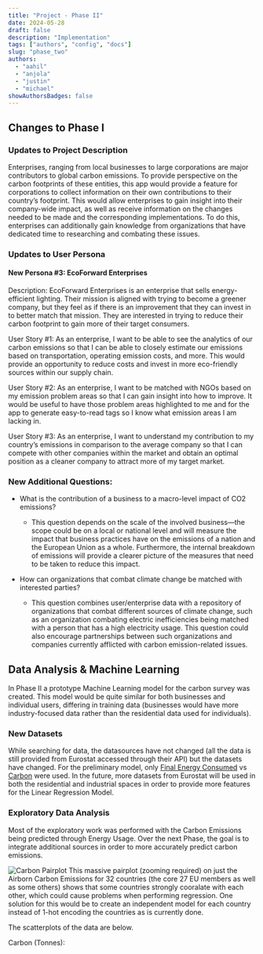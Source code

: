 ```yaml
---
title: "Project - Phase II"
date: 2024-05-28
draft: false
description: "Implementation"
tags: ["authors", "config", "docs"]
slug: "phase_two"
authors:
  - "aahil"
  - "anjola"
  - "justin"
  - "michael"
showAuthorsBadges: false
---
```


<script src="https://cdn.plot.ly/plotly-latest.min.js"></script>

## Changes to Phase I

### Updates to Project Description

Enterprises, ranging from local businesses to large corporations are major contributors to global carbon emissions. To provide perspective on the carbon footprints of these entities, this app would provide a feature for corporations to collect information on their own contributions to their country’s footprint. This would allow enterprises to gain insight into their company-wide impact, as well as receive information on the changes needed to be made and the corresponding implementations. To do this, enterprises can additionally gain knowledge from organizations that have dedicated time to researching and combating these issues.

### Updates to User Persona

#### New Persona #3: EcoForward Enterprises

Description: EcoForward Enterprises is an enterprise that sells energy-efficient lighting. Their mission is aligned with trying to become a greener company, but they feel as if there is an improvement that they can invest in to better match that mission. They are interested in trying to reduce their carbon footprint to gain more of their target consumers.

User Story #1: As an enterprise, I want to be able to see the analytics of our carbon emissions so that I can be able to closely estimate our emissions based on transportation, operating emission costs, and more. This would provide an opportunity to reduce costs and invest in more eco-friendly sources within our supply chain.

User Story #2: As an enterprise, I want to be matched with NGOs based on my emission problem areas so that I can gain insight into how to improve. It would be useful to have those problem areas highlighted to me and for the app to generate easy-to-read tags so I know what emission areas I am lacking in.

User Story #3: As an enterprise, I want to understand my contribution to my country’s emissions in comparison to the average company so that I can compete with other companies within the market and obtain an optimal position as a cleaner company to attract more of my target market.

### New Additional Questions:

- What is the contribution of a business to a macro-level impact of CO2 emissions?

  - This question depends on the scale of the involved business—the scope could be on a local or national level and will measure the impact that business practices have on the emissions of a nation and the European Union as a whole. Furthermore, the internal breakdown of emissions will provide a clearer picture of the measures that need to be taken to reduce this impact.

- How can organizations that combat climate change be matched with interested parties?

  - This question combines user/enterprise data with a repository of organizations that combat different sources of climate change, such as an organization combating electric inefficiencies being matched with a person that has a high electricity usage. This question could also encourage partnerships between such organizations and companies currently afflicted with carbon emission-related issues.

## Data Analysis & Machine Learning

In Phase II a prototype Machine Learning model for the carbon survey was created. This model would be quite similar for both businesses and individual users, differing in training data (businesses would have more industry-focused data rather than the residential data used for individuals).

### New Datasets

While searching for data, the datasources have not changed (all the data is still provided from Eurostat accessed through their API) but the datasets have changed. For the preliminary model, only [Final Energy Consumed](https://ec.europa.eu/eurostat/databrowser/view/nrg_cb_e__custom_11585674/default/table?lang=en) vs [Carbon](https://ec.europa.eu/eurostat/databrowser/view/env_ac_ainah_r2__custom_11584723/default/table?lang=en) were used. In the future, more datasets from Eurostat will be used in both the residential and industrial spaces in order to provide more features for the Linear Regression Model.

### Exploratory Data Analysis

Most of the exploratory work was performed with the Carbon Emissions being predicted through Energy Usage. Over the next Phase, the goal is to integrate additional sources in order to more accurately predict carbon emissions.

![Carbon Pairplot](./carbon_pairplot.png)
This massive pairplot (zooming required) on just the Airborn Carbon Emissions for 32 countries (the core 27 EU members as well as some others) shows that some countries strongly cooralate with each other, which could cause problems when performing regression. One solution for this would be to create an independent model for each country instead of 1-hot encoding the countries as is currently done.

The scatterplots of the data are below.

Carbon (Tonnes):

<div>
<div id="8d399dc7-c6fc-4dc3-ba64-df84411c89a0" class="plotly-graph-div" style="height:100%; width:100%;"></div>            <script type="text/javascript">                                    window.PLOTLYENV=window.PLOTLYENV || {};                                    if (document.getElementById("8d399dc7-c6fc-4dc3-ba64-df84411c89a0")) {                    Plotly.newPlot(                        "8d399dc7-c6fc-4dc3-ba64-df84411c89a0",                        [{"hovertemplate":"country=EU27_2020\\u003cbr\\u003etime=%{x}\\u003cbr\\u003evalue=%{y}\\u003cextra\\u003e\\u003c\\u002fextra\\u003e","legendgroup":"EU27_2020","marker":{"color":"#636efa","symbol":"circle"},"mode":"markers","name":"EU27_2020","orientation":"v","showlegend":true,"x":["2008","2009","2010","2011","2012","2013","2014","2015","2016","2017","2018","2019","2020","2021","2022"],"xaxis":"x","y":[8626928.75,7851179.61,8024312.0,7901995.31,7728876.39,7493978.46,7234802.44,7299142.02,7269867.78,7365308.32,7224855.15,6878667.56,6192649.36,6543663.17,6481157.74],"yaxis":"y","type":"scatter"},{"hovertemplate":"country=BE\\u003cbr\\u003etime=%{x}\\u003cbr\\u003evalue=%{y}\\u003cextra\\u003e\\u003c\\u002fextra\\u003e","legendgroup":"BE","marker":{"color":"#EF553B","symbol":"circle"},"mode":"markers","name":"BE","orientation":"v","showlegend":true,"x":["2008","2009","2010","2011","2012","2013","2014","2015","2016","2017","2018","2019","2020","2021","2022"],"xaxis":"x","y":[9840862.32,8740690.23,9243216.52,8519668.04,8149775.0,7916208.46,7686154.55,7876220.88,7799071.79,7776925.29,7879669.22,7840274.31,7188131.12,7139444.92,6821002.24],"yaxis":"y","type":"scatter"},{"hovertemplate":"country=BG\\u003cbr\\u003etime=%{x}\\u003cbr\\u003evalue=%{y}\\u003cextra\\u003e\\u003c\\u002fextra\\u003e","legendgroup":"BG","marker":{"color":"#00cc96","symbol":"circle"},"mode":"markers","name":"BG","orientation":"v","showlegend":true,"x":["2008","2009","2010","2011","2012","2013","2014","2015","2016","2017","2018","2019","2020","2021","2022"],"xaxis":"x","y":[8374278.1,7277828.03,7673499.85,8424931.82,7808042.43,7144298.7,7661685.75,8111630.72,7823731.5,8175206.26,7600569.84,7453706.39,6577156.14,7510443.21,8466050.23],"yaxis":"y","type":"scatter"},{"hovertemplate":"country=CZ\\u003cbr\\u003etime=%{x}\\u003cbr\\u003evalue=%{y}\\u003cextra\\u003e\\u003c\\u002fextra\\u003e","legendgroup":"CZ","marker":{"color":"#ab63fa","symbol":"circle"},"mode":"markers","name":"CZ","orientation":"v","showlegend":true,"x":["2008","2009","2010","2011","2012","2013","2014","2015","2016","2017","2018","2019","2020","2021","2022"],"xaxis":"x","y":[12088284.26,11049662.42,11228220.11,10997932.47,10544785.7,10067365.75,10008261.81,9937441.99,10111070.44,9905885.61,9963439.31,9416234.22,8426277.23,9081701.65,8901412.74],"yaxis":"y","type":"scatter"},{"hovertemplate":"country=DK\\u003cbr\\u003etime=%{x}\\u003cbr\\u003evalue=%{y}\\u003cextra\\u003e\\u003c\\u002fextra\\u003e","legendgroup":"DK","marker":{"color":"#FFA15A","symbol":"circle"},"mode":"markers","name":"DK","orientation":"v","showlegend":true,"x":["2008","2009","2010","2011","2012","2013","2014","2015","2016","2017","2018","2019","2020","2021","2022"],"xaxis":"x","y":[18472875.79,17176547.55,16767331.74,16608386.02,15347310.62,15031123.9,13930938.79,13829349.45,14258305.52,14200191.24,14551202.52,13944705.74,12272409.09,13090825.04,12372716.58],"yaxis":"y","type":"scatter"},{"hovertemplate":"country=DE\\u003cbr\\u003etime=%{x}\\u003cbr\\u003evalue=%{y}\\u003cextra\\u003e\\u003c\\u002fextra\\u003e","legendgroup":"DE","marker":{"color":"#19d3f3","symbol":"circle"},"mode":"markers","name":"DE","orientation":"v","showlegend":true,"x":["2008","2009","2010","2011","2012","2013","2014","2015","2016","2017","2018","2019","2020","2021","2022"],"xaxis":"x","y":[10115618.26,9321295.5,9667309.77,9668751.22,9767753.13,9890300.45,9336313.94,9357887.22,9211878.93,9040142.72,8728757.68,7930781.54,7039775.03,7528067.39,7391810.01],"yaxis":"y","type":"scatter"},{"hovertemplate":"country=EE\\u003cbr\\u003etime=%{x}\\u003cbr\\u003evalue=%{y}\\u003cextra\\u003e\\u003c\\u002fextra\\u003e","legendgroup":"EE","marker":{"color":"#FF6692","symbol":"circle"},"mode":"markers","name":"EE","orientation":"v","showlegend":true,"x":["2008","2009","2010","2011","2012","2013","2014","2015","2016","2017","2018","2019","2020","2021","2022"],"xaxis":"x","y":[15495691.7,12786692.77,16307459.75,16334728.68,15694048.49,17544493.57,16865413.94,14247370.94,15078665.84,16135658.92,15137532.82,10604154.24,7963695.24,8931589.31,10226904.55],"yaxis":"y","type":"scatter"},{"hovertemplate":"country=IE\\u003cbr\\u003etime=%{x}\\u003cbr\\u003evalue=%{y}\\u003cextra\\u003e\\u003c\\u002fextra\\u003e","legendgroup":"IE","marker":{"color":"#B6E880","symbol":"circle"},"mode":"markers","name":"IE","orientation":"v","showlegend":true,"x":["2008","2009","2010","2011","2012","2013","2014","2015","2016","2017","2018","2019","2020","2021","2022"],"xaxis":"x","y":[11599639.01,10448510.06,12043627.47,11509752.46,11892306.47,11896561.49,11936396.37,12350180.53,13161418.86,13576578.57,13664168.02,13104135.84,10471640.26,10935062.67,12040447.43],"yaxis":"y","type":"scatter"},{"hovertemplate":"country=EL\\u003cbr\\u003etime=%{x}\\u003cbr\\u003evalue=%{y}\\u003cextra\\u003e\\u003c\\u002fextra\\u003e","legendgroup":"EL","marker":{"color":"#FF97FF","symbol":"circle"},"mode":"markers","name":"EL","orientation":"v","showlegend":true,"x":["2008","2009","2010","2011","2012","2013","2014","2015","2016","2017","2018","2019","2020","2021","2022"],"xaxis":"x","y":[11023011.51,10354690.72,9989268.71,9620522.32,9558049.09,8893055.91,8668780.43,8372383.55,8222020.74,8770312.65,8747679.03,8190978.34,7159125.08,7404625.96,7486773.65],"yaxis":"y","type":"scatter"},{"hovertemplate":"country=ES\\u003cbr\\u003etime=%{x}\\u003cbr\\u003evalue=%{y}\\u003cextra\\u003e\\u003c\\u002fextra\\u003e","legendgroup":"ES","marker":{"color":"#FECB52","symbol":"circle"},"mode":"markers","name":"ES","orientation":"v","showlegend":true,"x":["2008","2009","2010","2011","2012","2013","2014","2015","2016","2017","2018","2019","2020","2021","2022"],"xaxis":"x","y":[7309667.12,6435677.13,6098359.65,6223872.41,6157580.45,5582920.07,5644578.55,5865209.93,5597726.47,5877877.61,5688642.44,5286026.97,4559963.59,4797265.04,4925200.55],"yaxis":"y","type":"scatter"},{"hovertemplate":"country=FR\\u003cbr\\u003etime=%{x}\\u003cbr\\u003evalue=%{y}\\u003cextra\\u003e\\u003c\\u002fextra\\u003e","legendgroup":"FR","marker":{"color":"#636efa","symbol":"circle"},"mode":"markers","name":"FR","orientation":"v","showlegend":true,"x":["2008","2009","2010","2011","2012","2013","2014","2015","2016","2017","2018","2019","2020","2021","2022"],"xaxis":"x","y":[6653317.15,6166276.04,6234057.62,5933114.42,5867591.23,5772556.79,5396696.3,5373290.66,5339385.7,5473355.17,5304094.58,5167548.92,4650664.25,4860548.57,4860614.98],"yaxis":"y","type":"scatter"},{"hovertemplate":"country=HR\\u003cbr\\u003etime=%{x}\\u003cbr\\u003evalue=%{y}\\u003cextra\\u003e\\u003c\\u002fextra\\u003e","legendgroup":"HR","marker":{"color":"#EF553B","symbol":"circle"},"mode":"markers","name":"HR","orientation":"v","showlegend":true,"x":["2008","2009","2010","2011","2012","2013","2014","2015","2016","2017","2018","2019","2020","2021","2022"],"xaxis":"x","y":[5743596.96,5214613.4,5173006.91,5157442.84,4777320.94,4573175.93,4448445.46,4494552.46,4522790.09,4768416.87,4551690.66,4631066.6,4481239.73,4627936.16,4606962.81],"yaxis":"y","type":"scatter"},{"hovertemplate":"country=IT\\u003cbr\\u003etime=%{x}\\u003cbr\\u003evalue=%{y}\\u003cextra\\u003e\\u003c\\u002fextra\\u003e","legendgroup":"IT","marker":{"color":"#00cc96","symbol":"circle"},"mode":"markers","name":"IT","orientation":"v","showlegend":true,"x":["2008","2009","2010","2011","2012","2013","2014","2015","2016","2017","2018","2019","2020","2021","2022"],"xaxis":"x","y":[7795851.87,6741917.65,6928656.17,6756489.81,6487892.06,5859784.44,5523957.09,5594673.93,5569147.23,5588750.03,5513539.82,5442001.72,4956810.63,5379280.59,5432207.73],"yaxis":"y","type":"scatter"},{"hovertemplate":"country=CY\\u003cbr\\u003etime=%{x}\\u003cbr\\u003evalue=%{y}\\u003cextra\\u003e\\u003c\\u002fextra\\u003e","legendgroup":"CY","marker":{"color":"#ab63fa","symbol":"circle"},"mode":"markers","name":"CY","orientation":"v","showlegend":true,"x":["2008","2009","2010","2011","2012","2013","2014","2015","2016","2017","2018","2019","2020","2021","2022"],"xaxis":"x","y":[11183735.7,10530223.3,9810262.08,8894269.75,8044428.37,7322766.43,7810898.18,7646758.0,8062773.8,8306246.6,8279133.71,7969957.25,7682750.74,7643435.48,7642788.91],"yaxis":"y","type":"scatter"},{"hovertemplate":"country=LV\\u003cbr\\u003etime=%{x}\\u003cbr\\u003evalue=%{y}\\u003cextra\\u003e\\u003c\\u002fextra\\u003e","legendgroup":"LV","marker":{"color":"#FFA15A","symbol":"circle"},"mode":"markers","name":"LV","orientation":"v","showlegend":true,"x":["2008","2009","2010","2011","2012","2013","2014","2015","2016","2017","2018","2019","2020","2021","2022"],"xaxis":"x","y":[5303185.14,4731464.3,5444515.55,5177981.7,5116481.72,5045809.54,5059065.91,5242554.97,5231307.71,5348290.65,5636546.19,5682612.88,4941039.01,5131370.03,4943358.24],"yaxis":"y","type":"scatter"},{"hovertemplate":"country=LT\\u003cbr\\u003etime=%{x}\\u003cbr\\u003evalue=%{y}\\u003cextra\\u003e\\u003c\\u002fextra\\u003e","legendgroup":"LT","marker":{"color":"#19d3f3","symbol":"circle"},"mode":"markers","name":"LT","orientation":"v","showlegend":true,"x":["2008","2009","2010","2011","2012","2013","2014","2015","2016","2017","2018","2019","2020","2021","2022"],"xaxis":"x","y":[6891628.78,5657549.19,5995297.31,6360230.36,6383491.21,6060614.6,6370309.76,6671007.22,6636496.74,6970335.32,7278184.08,7430063.51,8058967.02,7399266.99,6965986.46],"yaxis":"y","type":"scatter"},{"hovertemplate":"country=LU\\u003cbr\\u003etime=%{x}\\u003cbr\\u003evalue=%{y}\\u003cextra\\u003e\\u003c\\u002fextra\\u003e","legendgroup":"LU","marker":{"color":"#FF6692","symbol":"circle"},"mode":"markers","name":"LU","orientation":"v","showlegend":true,"x":["2008","2009","2010","2011","2012","2013","2014","2015","2016","2017","2018","2019","2020","2021","2022"],"xaxis":"x","y":[16962222.93,16693001.57,16565861.78,14896888.54,14301838.85,13676485.86,13784926.93,14970580.29,14410054.83,14040314.31,13997677.98,14722531.52,13061280.11,12776400.75,12090519.69],"yaxis":"y","type":"scatter"},{"hovertemplate":"country=HU\\u003cbr\\u003etime=%{x}\\u003cbr\\u003evalue=%{y}\\u003cextra\\u003e\\u003c\\u002fextra\\u003e","legendgroup":"HU","marker":{"color":"#B6E880","symbol":"circle"},"mode":"markers","name":"HU","orientation":"v","showlegend":true,"x":["2008","2009","2010","2011","2012","2013","2014","2015","2016","2017","2018","2019","2020","2021","2022"],"xaxis":"x","y":[6037923.19,5429119.41,5527873.99,5555349.42,5118860.96,4985632.75,5079385.95,5309836.06,5290183.46,5509981.5,5565000.66,5421994.89,5142940.18,5222883.12,5102020.49],"yaxis":"y","type":"scatter"},{"hovertemplate":"country=MT\\u003cbr\\u003etime=%{x}\\u003cbr\\u003evalue=%{y}\\u003cextra\\u003e\\u003c\\u002fextra\\u003e","legendgroup":"MT","marker":{"color":"#FF97FF","symbol":"circle"},"mode":"markers","name":"MT","orientation":"v","showlegend":true,"x":["2008","2009","2010","2011","2012","2013","2014","2015","2016","2017","2018","2019","2020","2021","2022"],"xaxis":"x","y":[7203973.0,6797318.87,6960574.76,6971615.72,7315305.97,6447085.64,6374488.39,4633918.05,3874020.46,4131167.13,4076519.06,4161781.55,3669234.4,3620338.22,3708475.74],"yaxis":"y","type":"scatter"},{"hovertemplate":"country=NL\\u003cbr\\u003etime=%{x}\\u003cbr\\u003evalue=%{y}\\u003cextra\\u003e\\u003c\\u002fextra\\u003e","legendgroup":"NL","marker":{"color":"#FECB52","symbol":"circle"},"mode":"markers","name":"NL","orientation":"v","showlegend":true,"x":["2008","2009","2010","2011","2012","2013","2014","2015","2016","2017","2018","2019","2020","2021","2022"],"xaxis":"x","y":[11551381.97,11097074.27,11499815.64,10936273.75,10657360.22,10592971.51,10521613.19,10825105.95,10711090.87,10491467.76,10134114.23,9903383.22,8766733.99,8753795.01,8227724.75],"yaxis":"y","type":"scatter"},{"hovertemplate":"country=AT\\u003cbr\\u003etime=%{x}\\u003cbr\\u003evalue=%{y}\\u003cextra\\u003e\\u003c\\u002fextra\\u003e","legendgroup":"AT","marker":{"color":"#636efa","symbol":"circle"},"mode":"markers","name":"AT","orientation":"v","showlegend":true,"x":["2008","2009","2010","2011","2012","2013","2014","2015","2016","2017","2018","2019","2020","2021","2022"],"xaxis":"x","y":[8097291.69,7308617.85,7700611.64,7481448.06,7098295.69,6888255.9,6561107.19,6612999.9,6464018.01,6743435.74,6412811.44,6733225.11,6017717.63,6421100.46,6063695.21],"yaxis":"y","type":"scatter"},{"hovertemplate":"country=PL\\u003cbr\\u003etime=%{x}\\u003cbr\\u003evalue=%{y}\\u003cextra\\u003e\\u003c\\u002fextra\\u003e","legendgroup":"PL","marker":{"color":"#EF553B","symbol":"circle"},"mode":"markers","name":"PL","orientation":"v","showlegend":true,"x":["2008","2009","2010","2011","2012","2013","2014","2015","2016","2017","2018","2019","2020","2021","2022"],"xaxis":"x","y":[9444706.91,8924261.65,9288855.03,9386433.81,9140778.57,9097624.14,8907491.07,8976477.85,9279493.13,9706232.03,9670243.48,9237050.64,8833756.4,9706927.16,9587311.38],"yaxis":"y","type":"scatter"},{"hovertemplate":"country=PT\\u003cbr\\u003etime=%{x}\\u003cbr\\u003evalue=%{y}\\u003cextra\\u003e\\u003c\\u002fextra\\u003e","legendgroup":"PT","marker":{"color":"#00cc96","symbol":"circle"},"mode":"markers","name":"PT","orientation":"v","showlegend":true,"x":["2008","2009","2010","2011","2012","2013","2014","2015","2016","2017","2018","2019","2020","2021","2022"],"xaxis":"x","y":[6489677.15,6178248.19,5739881.6,5697688.64,5624083.12,5473356.48,5493305.31,5910803.61,5715542.08,6229589.51,5908588.02,5545680.22,4810207.6,4695760.73,4882367.36],"yaxis":"y","type":"scatter"},{"hovertemplate":"country=RO\\u003cbr\\u003etime=%{x}\\u003cbr\\u003evalue=%{y}\\u003cextra\\u003e\\u003c\\u002fextra\\u003e","legendgroup":"RO","marker":{"color":"#ab63fa","symbol":"circle"},"mode":"markers","name":"RO","orientation":"v","showlegend":true,"x":["2008","2009","2010","2011","2012","2013","2014","2015","2016","2017","2018","2019","2020","2021","2022"],"xaxis":"x","y":[6792814.4,5751828.4,5581717.18,5895533.44,5748566.83,5205389.27,5195854.81,5160818.36,5081315.18,5218990.37,5256903.6,5097506.5,4886398.85,5009951.1,4775516.29],"yaxis":"y","type":"scatter"},{"hovertemplate":"country=SI\\u003cbr\\u003etime=%{x}\\u003cbr\\u003evalue=%{y}\\u003cextra\\u003e\\u003c\\u002fextra\\u003e","legendgroup":"SI","marker":{"color":"#FFA15A","symbol":"circle"},"mode":"markers","name":"SI","orientation":"v","showlegend":true,"x":["2008","2009","2010","2011","2012","2013","2014","2015","2016","2017","2018","2019","2020","2021","2022"],"xaxis":"x","y":[8093935.35,7375583.0,7437534.55,7280437.24,6938559.08,6798009.72,6112706.6,6231363.1,6484657.21,6547457.12,6628001.63,6513937.75,6220980.69,6120319.74,5858216.81],"yaxis":"y","type":"scatter"},{"hovertemplate":"country=SK\\u003cbr\\u003etime=%{x}\\u003cbr\\u003evalue=%{y}\\u003cextra\\u003e\\u003c\\u002fextra\\u003e","legendgroup":"SK","marker":{"color":"#19d3f3","symbol":"circle"},"mode":"markers","name":"SK","orientation":"v","showlegend":true,"x":["2008","2009","2010","2011","2012","2013","2014","2015","2016","2017","2018","2019","2020","2021","2022"],"xaxis":"x","y":[8115433.15,7304968.32,7305820.3,7294510.54,6765294.9,6676739.8,6405492.89,6471845.72,6515747.89,6638407.67,6633773.77,6145982.57,5635453.12,6232714.86,5658962.65],"yaxis":"y","type":"scatter"},{"hovertemplate":"country=FI\\u003cbr\\u003etime=%{x}\\u003cbr\\u003evalue=%{y}\\u003cextra\\u003e\\u003c\\u002fextra\\u003e","legendgroup":"FI","marker":{"color":"#FF6692","symbol":"circle"},"mode":"markers","name":"FI","orientation":"v","showlegend":true,"x":["2008","2009","2010","2011","2012","2013","2014","2015","2016","2017","2018","2019","2020","2021","2022"],"xaxis":"x","y":[12652929.15,12003558.2,13441161.42,11997445.75,10873832.79,10968185.92,10128634.2,9511454.86,10038993.36,9485754.23,9694404.22,9199287.59,7906406.45,7919041.52,7738452.67],"yaxis":"y","type":"scatter"},{"hovertemplate":"country=SE\\u003cbr\\u003etime=%{x}\\u003cbr\\u003evalue=%{y}\\u003cextra\\u003e\\u003c\\u002fextra\\u003e","legendgroup":"SE","marker":{"color":"#B6E880","symbol":"circle"},"mode":"markers","name":"SE","orientation":"v","showlegend":true,"x":["2008","2009","2010","2011","2012","2013","2014","2015","2016","2017","2018","2019","2020","2021","2022"],"xaxis":"x","y":[6147808.43,5514200.84,6147726.61,5607249.35,5236450.88,5048942.24,4857670.07,4842247.01,4891026.55,4694012.44,4593367.1,4439328.89,3917780.22,4090756.83,3979034.45],"yaxis":"y","type":"scatter"},{"hovertemplate":"country=IS\\u003cbr\\u003etime=%{x}\\u003cbr\\u003evalue=%{y}\\u003cextra\\u003e\\u003c\\u002fextra\\u003e","legendgroup":"IS","marker":{"color":"#FF97FF","symbol":"circle"},"mode":"markers","name":"IS","orientation":"v","showlegend":true,"x":["2008","2009","2010","2011","2012","2013","2014","2015","2016","2017","2018","2019","2020","2021","2022"],"xaxis":"x","y":[17704691.59,16180654.34,16184246.73,15554875.78,15875505.99,16678380.61,16456133.72,17975811.18,18999182.56,19816074.46,23787278.23,19303335.98,13880628.44,13663912.76,15608271.37],"yaxis":"y","type":"scatter"},{"hovertemplate":"country=NO\\u003cbr\\u003etime=%{x}\\u003cbr\\u003evalue=%{y}\\u003cextra\\u003e\\u003c\\u002fextra\\u003e","legendgroup":"NO","marker":{"color":"#FECB52","symbol":"circle"},"mode":"markers","name":"NO","orientation":"v","showlegend":true,"x":["2008","2009","2010","2011","2012","2013","2014","2015","2016","2017","2018","2019","2020","2021","2022"],"xaxis":"x","y":[12308807.83,11368305.58,11861900.26,12700895.28,12425877.26,12341836.36,12097582.9,13324274.85,11533448.95,11890017.84,12376829.9,12337209.38,11180613.64,11028020.94,11043629.85],"yaxis":"y","type":"scatter"},{"hovertemplate":"country=RS\\u003cbr\\u003etime=%{x}\\u003cbr\\u003evalue=%{y}\\u003cextra\\u003e\\u003c\\u002fextra\\u003e","legendgroup":"RS","marker":{"color":"#636efa","symbol":"circle"},"mode":"markers","name":"RS","orientation":"v","showlegend":true,"x":["2008","2009","2010","2011","2012","2013","2014","2015","2016","2017","2018","2019","2020","2021","2022"],"xaxis":"x","y":[0.0,0.0,0.0,0.0,0.0,0.0,0.0,0.0,0.0,0.0,0.0,0.0,0.0,0.0,0.0],"yaxis":"y","type":"scatter"},{"hovertemplate":"country=TR\\u003cbr\\u003etime=%{x}\\u003cbr\\u003evalue=%{y}\\u003cextra\\u003e\\u003c\\u002fextra\\u003e","legendgroup":"TR","marker":{"color":"#EF553B","symbol":"circle"},"mode":"markers","name":"TR","orientation":"v","showlegend":true,"x":["2008","2009","2010","2011","2012","2013","2014","2015","2016","2017","2018","2019","2020","2021","2022"],"xaxis":"x","y":[0.0,0.0,0.0,0.0,0.0,0.0,0.0,0.0,0.0,0.0,0.0,0.0,0.0,0.0,0.0],"yaxis":"y","type":"scatter"}],                        {"legend":{"title":{"text":"country"},"tracegroupgap":0},"margin":{"t":60},"template":{"data":{"barpolar":[{"marker":{"line":{"color":"#E5ECF6","width":0.5},"pattern":{"fillmode":"overlay","size":10,"solidity":0.2}},"type":"barpolar"}],"bar":[{"error_x":{"color":"#2a3f5f"},"error_y":{"color":"#2a3f5f"},"marker":{"line":{"color":"#E5ECF6","width":0.5},"pattern":{"fillmode":"overlay","size":10,"solidity":0.2}},"type":"bar"}],"carpet":[{"aaxis":{"endlinecolor":"#2a3f5f","gridcolor":"white","linecolor":"white","minorgridcolor":"white","startlinecolor":"#2a3f5f"},"baxis":{"endlinecolor":"#2a3f5f","gridcolor":"white","linecolor":"white","minorgridcolor":"white","startlinecolor":"#2a3f5f"},"type":"carpet"}],"choropleth":[{"colorbar":{"outlinewidth":0,"ticks":""},"type":"choropleth"}],"contourcarpet":[{"colorbar":{"outlinewidth":0,"ticks":""},"type":"contourcarpet"}],"contour":[{"colorbar":{"outlinewidth":0,"ticks":""},"colorscale":[[0.0,"#0d0887"],[0.1111111111111111,"#46039f"],[0.2222222222222222,"#7201a8"],[0.3333333333333333,"#9c179e"],[0.4444444444444444,"#bd3786"],[0.5555555555555556,"#d8576b"],[0.6666666666666666,"#ed7953"],[0.7777777777777778,"#fb9f3a"],[0.8888888888888888,"#fdca26"],[1.0,"#f0f921"]],"type":"contour"}],"heatmapgl":[{"colorbar":{"outlinewidth":0,"ticks":""},"colorscale":[[0.0,"#0d0887"],[0.1111111111111111,"#46039f"],[0.2222222222222222,"#7201a8"],[0.3333333333333333,"#9c179e"],[0.4444444444444444,"#bd3786"],[0.5555555555555556,"#d8576b"],[0.6666666666666666,"#ed7953"],[0.7777777777777778,"#fb9f3a"],[0.8888888888888888,"#fdca26"],[1.0,"#f0f921"]],"type":"heatmapgl"}],"heatmap":[{"colorbar":{"outlinewidth":0,"ticks":""},"colorscale":[[0.0,"#0d0887"],[0.1111111111111111,"#46039f"],[0.2222222222222222,"#7201a8"],[0.3333333333333333,"#9c179e"],[0.4444444444444444,"#bd3786"],[0.5555555555555556,"#d8576b"],[0.6666666666666666,"#ed7953"],[0.7777777777777778,"#fb9f3a"],[0.8888888888888888,"#fdca26"],[1.0,"#f0f921"]],"type":"heatmap"}],"histogram2dcontour":[{"colorbar":{"outlinewidth":0,"ticks":""},"colorscale":[[0.0,"#0d0887"],[0.1111111111111111,"#46039f"],[0.2222222222222222,"#7201a8"],[0.3333333333333333,"#9c179e"],[0.4444444444444444,"#bd3786"],[0.5555555555555556,"#d8576b"],[0.6666666666666666,"#ed7953"],[0.7777777777777778,"#fb9f3a"],[0.8888888888888888,"#fdca26"],[1.0,"#f0f921"]],"type":"histogram2dcontour"}],"histogram2d":[{"colorbar":{"outlinewidth":0,"ticks":""},"colorscale":[[0.0,"#0d0887"],[0.1111111111111111,"#46039f"],[0.2222222222222222,"#7201a8"],[0.3333333333333333,"#9c179e"],[0.4444444444444444,"#bd3786"],[0.5555555555555556,"#d8576b"],[0.6666666666666666,"#ed7953"],[0.7777777777777778,"#fb9f3a"],[0.8888888888888888,"#fdca26"],[1.0,"#f0f921"]],"type":"histogram2d"}],"histogram":[{"marker":{"pattern":{"fillmode":"overlay","size":10,"solidity":0.2}},"type":"histogram"}],"mesh3d":[{"colorbar":{"outlinewidth":0,"ticks":""},"type":"mesh3d"}],"parcoords":[{"line":{"colorbar":{"outlinewidth":0,"ticks":""}},"type":"parcoords"}],"pie":[{"automargin":true,"type":"pie"}],"scatter3d":[{"line":{"colorbar":{"outlinewidth":0,"ticks":""}},"marker":{"colorbar":{"outlinewidth":0,"ticks":""}},"type":"scatter3d"}],"scattercarpet":[{"marker":{"colorbar":{"outlinewidth":0,"ticks":""}},"type":"scattercarpet"}],"scattergeo":[{"marker":{"colorbar":{"outlinewidth":0,"ticks":""}},"type":"scattergeo"}],"scattergl":[{"marker":{"colorbar":{"outlinewidth":0,"ticks":""}},"type":"scattergl"}],"scattermapbox":[{"marker":{"colorbar":{"outlinewidth":0,"ticks":""}},"type":"scattermapbox"}],"scatterpolargl":[{"marker":{"colorbar":{"outlinewidth":0,"ticks":""}},"type":"scatterpolargl"}],"scatterpolar":[{"marker":{"colorbar":{"outlinewidth":0,"ticks":""}},"type":"scatterpolar"}],"scatter":[{"fillpattern":{"fillmode":"overlay","size":10,"solidity":0.2},"type":"scatter"}],"scatterternary":[{"marker":{"colorbar":{"outlinewidth":0,"ticks":""}},"type":"scatterternary"}],"surface":[{"colorbar":{"outlinewidth":0,"ticks":""},"colorscale":[[0.0,"#0d0887"],[0.1111111111111111,"#46039f"],[0.2222222222222222,"#7201a8"],[0.3333333333333333,"#9c179e"],[0.4444444444444444,"#bd3786"],[0.5555555555555556,"#d8576b"],[0.6666666666666666,"#ed7953"],[0.7777777777777778,"#fb9f3a"],[0.8888888888888888,"#fdca26"],[1.0,"#f0f921"]],"type":"surface"}],"table":[{"cells":{"fill":{"color":"#EBF0F8"},"line":{"color":"white"}},"header":{"fill":{"color":"#C8D4E3"},"line":{"color":"white"}},"type":"table"}]},"layout":{"annotationdefaults":{"arrowcolor":"#2a3f5f","arrowhead":0,"arrowwidth":1},"autotypenumbers":"strict","coloraxis":{"colorbar":{"outlinewidth":0,"ticks":""}},"colorscale":{"diverging":[[0,"#8e0152"],[0.1,"#c51b7d"],[0.2,"#de77ae"],[0.3,"#f1b6da"],[0.4,"#fde0ef"],[0.5,"#f7f7f7"],[0.6,"#e6f5d0"],[0.7,"#b8e186"],[0.8,"#7fbc41"],[0.9,"#4d9221"],[1,"#276419"]],"sequential":[[0.0,"#0d0887"],[0.1111111111111111,"#46039f"],[0.2222222222222222,"#7201a8"],[0.3333333333333333,"#9c179e"],[0.4444444444444444,"#bd3786"],[0.5555555555555556,"#d8576b"],[0.6666666666666666,"#ed7953"],[0.7777777777777778,"#fb9f3a"],[0.8888888888888888,"#fdca26"],[1.0,"#f0f921"]],"sequentialminus":[[0.0,"#0d0887"],[0.1111111111111111,"#46039f"],[0.2222222222222222,"#7201a8"],[0.3333333333333333,"#9c179e"],[0.4444444444444444,"#bd3786"],[0.5555555555555556,"#d8576b"],[0.6666666666666666,"#ed7953"],[0.7777777777777778,"#fb9f3a"],[0.8888888888888888,"#fdca26"],[1.0,"#f0f921"]]},"colorway":["#636efa","#EF553B","#00cc96","#ab63fa","#FFA15A","#19d3f3","#FF6692","#B6E880","#FF97FF","#FECB52"],"font":{"color":"#2a3f5f"},"geo":{"bgcolor":"white","lakecolor":"white","landcolor":"#E5ECF6","showlakes":true,"showland":true,"subunitcolor":"white"},"hoverlabel":{"align":"left"},"hovermode":"closest","mapbox":{"style":"light"},"paper_bgcolor":"white","plot_bgcolor":"#E5ECF6","polar":{"angularaxis":{"gridcolor":"white","linecolor":"white","ticks":""},"bgcolor":"#E5ECF6","radialaxis":{"gridcolor":"white","linecolor":"white","ticks":""}},"scene":{"xaxis":{"backgroundcolor":"#E5ECF6","gridcolor":"white","gridwidth":2,"linecolor":"white","showbackground":true,"ticks":"","zerolinecolor":"white"},"yaxis":{"backgroundcolor":"#E5ECF6","gridcolor":"white","gridwidth":2,"linecolor":"white","showbackground":true,"ticks":"","zerolinecolor":"white"},"zaxis":{"backgroundcolor":"#E5ECF6","gridcolor":"white","gridwidth":2,"linecolor":"white","showbackground":true,"ticks":"","zerolinecolor":"white"}},"shapedefaults":{"line":{"color":"#2a3f5f"}},"ternary":{"aaxis":{"gridcolor":"white","linecolor":"white","ticks":""},"baxis":{"gridcolor":"white","linecolor":"white","ticks":""},"bgcolor":"#E5ECF6","caxis":{"gridcolor":"white","linecolor":"white","ticks":""}},"title":{"x":0.05},"xaxis":{"automargin":true,"gridcolor":"white","linecolor":"white","ticks":"","title":{"standoff":15},"zerolinecolor":"white","zerolinewidth":2},"yaxis":{"automargin":true,"gridcolor":"white","linecolor":"white","ticks":"","title":{"standoff":15},"zerolinecolor":"white","zerolinewidth":2}}},"xaxis":{"anchor":"y","domain":[0.0,1.0],"title":{"text":"time"}},"yaxis":{"anchor":"x","domain":[0.0,1.0],"title":{"text":"value"}}},                        {"responsive": true}                    )                };                            </script>        
</div>

Energy (Giga-watt Hours):

<div>
                            <div id="e088bfc4-4914-4488-8cc2-4ab68fa6b75f" class="plotly-graph-div" style="height:100%; width:100%;"></div>            <script type="text/javascript">                                    window.PLOTLYENV=window.PLOTLYENV || {};                                    if (document.getElementById("e088bfc4-4914-4488-8cc2-4ab68fa6b75f")) {                    Plotly.newPlot(                        "e088bfc4-4914-4488-8cc2-4ab68fa6b75f",                        [{"hovertemplate":"country=EU27_2020\\u003cbr\\u003etime=%{x}\\u003cbr\\u003evalue=%{y}\\u003cextra\\u003e\\u003c\\u002fextra\\u003e","legendgroup":"EU27_2020","marker":{"color":"#636efa","symbol":"circle"},"mode":"markers","name":"EU27_2020","orientation":"v","showlegend":true,"x":["2008","2009","2010","2011","2012","2013","2014","2015","2016","2017","2018","2019","2020","2021","2022"],"xaxis":"x","y":[305128.218,292276.753,291540.094,321114.673,349454.141,332062.258,363686.914,387638.649,362524.588,366554.329,372348.275,369432.448,381008.85,401425.821,422411.977],"yaxis":"y","type":"scatter"},{"hovertemplate":"country=BE\\u003cbr\\u003etime=%{x}\\u003cbr\\u003evalue=%{y}\\u003cextra\\u003e\\u003c\\u002fextra\\u003e","legendgroup":"BE","marker":{"color":"#EF553B","symbol":"circle"},"mode":"markers","name":"BE","orientation":"v","showlegend":true,"x":["2008","2009","2010","2011","2012","2013","2014","2015","2016","2017","2018","2019","2020","2021","2022"],"xaxis":"x","y":[17158.0,9486.0,12395.0,13189.0,16848.0,17243.0,21791.0,23714.0,14648.0,14189.4,21635.9,12734.4,13721.9,15193.6,16349.6],"yaxis":"y","type":"scatter"},{"hovertemplate":"country=BG\\u003cbr\\u003etime=%{x}\\u003cbr\\u003evalue=%{y}\\u003cextra\\u003e\\u003c\\u002fextra\\u003e","legendgroup":"BG","marker":{"color":"#00cc96","symbol":"circle"},"mode":"markers","name":"BG","orientation":"v","showlegend":true,"x":["2008","2009","2010","2011","2012","2013","2014","2015","2016","2017","2018","2019","2020","2021","2022"],"xaxis":"x","y":[3097.0,2662.0,1167.0,1449.0,2353.0,3351.0,4319.0,4251.0,4568.0,3705.423,2222.726,3044.947,3706.736,1856.976,1470.003],"yaxis":"y","type":"scatter"},{"hovertemplate":"country=CZ\\u003cbr\\u003etime=%{x}\\u003cbr\\u003evalue=%{y}\\u003cextra\\u003e\\u003c\\u002fextra\\u003e","legendgroup":"CZ","marker":{"color":"#ab63fa","symbol":"circle"},"mode":"markers","name":"CZ","orientation":"v","showlegend":true,"x":["2008","2009","2010","2011","2012","2013","2014","2015","2016","2017","2018","2019","2020","2021","2022"],"xaxis":"x","y":[8520.0,8586.0,6642.0,10457.0,11587.0,10571.0,11842.0,16146.0,13817.0,15071.999,11573.41,11026.213,13368.051,15152.981,16726.075],"yaxis":"y","type":"scatter"},{"hovertemplate":"country=DK\\u003cbr\\u003etime=%{x}\\u003cbr\\u003evalue=%{y}\\u003cextra\\u003e\\u003c\\u002fextra\\u003e","legendgroup":"DK","marker":{"color":"#FFA15A","symbol":"circle"},"mode":"markers","name":"DK","orientation":"v","showlegend":true,"x":["2008","2009","2010","2011","2012","2013","2014","2015","2016","2017","2018","2019","2020","2021","2022"],"xaxis":"x","y":[12815.0,11208.0,10599.0,11694.0,15920.0,11459.0,12702.0,15644.747,14976.458,15218.109,15633.609,15981.899,18593.972,20119.85,18752.207],"yaxis":"y","type":"scatter"},{"hovertemplate":"country=DE\\u003cbr\\u003etime=%{x}\\u003cbr\\u003evalue=%{y}\\u003cextra\\u003e\\u003c\\u002fextra\\u003e","legendgroup":"DE","marker":{"color":"#19d3f3","symbol":"circle"},"mode":"markers","name":"DE","orientation":"v","showlegend":true,"x":["2008","2009","2010","2011","2012","2013","2014","2015","2016","2017","2018","2019","2020","2021","2022"],"xaxis":"x","y":[41670.0,41859.0,42962.0,51003.0,46268.0,39222.0,40435.0,37008.0,28338.0,27842.0,31727.0,40126.0,47853.0,51731.0,49331.0],"yaxis":"y","type":"scatter"},{"hovertemplate":"country=EE\\u003cbr\\u003etime=%{x}\\u003cbr\\u003evalue=%{y}\\u003cextra\\u003e\\u003c\\u002fextra\\u003e","legendgroup":"EE","marker":{"color":"#FF6692","symbol":"circle"},"mode":"markers","name":"EE","orientation":"v","showlegend":true,"x":["2008","2009","2010","2011","2012","2013","2014","2015","2016","2017","2018","2019","2020","2021","2022"],"xaxis":"x","y":[1369.0,3025.0,1100.0,1690.0,2710.0,2712.0,3730.0,5452.0,3577.0,2281.0,3053.0,4861.0,7367.0,7332.438,7183.0],"yaxis":"y","type":"scatter"},{"hovertemplate":"country=IE\\u003cbr\\u003etime=%{x}\\u003cbr\\u003evalue=%{y}\\u003cextra\\u003e\\u003c\\u002fextra\\u003e","legendgroup":"IE","marker":{"color":"#B6E880","symbol":"circle"},"mode":"markers","name":"IE","orientation":"v","showlegend":true,"x":["2008","2009","2010","2011","2012","2013","2014","2015","2016","2017","2018","2019","2020","2021","2022"],"xaxis":"x","y":[753.031,939.217,759.887,731.622,783.605,2625.164,2853.015,1751.975,871.263,1116.408,1621.519,2179.579,1761.112,2450.715,1581.629],"yaxis":"y","type":"scatter"},{"hovertemplate":"country=EL\\u003cbr\\u003etime=%{x}\\u003cbr\\u003evalue=%{y}\\u003cextra\\u003e\\u003c\\u002fextra\\u003e","legendgroup":"EL","marker":{"color":"#FF97FF","symbol":"circle"},"mode":"markers","name":"EL","orientation":"v","showlegend":true,"x":["2008","2009","2010","2011","2012","2013","2014","2015","2016","2017","2018","2019","2020","2021","2022"],"xaxis":"x","y":[7575.0,7600.0,8517.0,7180.0,5954.0,5788.0,9461.0,11081.0,9833.0,8696.0,8550.0,11067.0,9831.0,7581.0,7751.0],"yaxis":"y","type":"scatter"},{"hovertemplate":"country=ES\\u003cbr\\u003etime=%{x}\\u003cbr\\u003evalue=%{y}\\u003cextra\\u003e\\u003c\\u002fextra\\u003e","legendgroup":"ES","marker":{"color":"#FECB52","symbol":"circle"},"mode":"markers","name":"ES","orientation":"v","showlegend":true,"x":["2008","2009","2010","2011","2012","2013","2014","2015","2016","2017","2018","2019","2020","2021","2022"],"xaxis":"x","y":[5881.0,6751.0,5206.0,7932.0,7787.0,9887.0,12310.0,14956.0,21845.0,23762.0,24018.0,18720.84,17928.364,17411.223,8031.52],"yaxis":"y","type":"scatter"},{"hovertemplate":"country=FR\\u003cbr\\u003etime=%{x}\\u003cbr\\u003evalue=%{y}\\u003cextra\\u003e\\u003c\\u002fextra\\u003e","legendgroup":"FR","marker":{"color":"#636efa","symbol":"circle"},"mode":"markers","name":"FR","orientation":"v","showlegend":true,"x":["2008","2009","2010","2011","2012","2013","2014","2015","2016","2017","2018","2019","2020","2021","2022"],"xaxis":"x","y":[10748.0,18517.0,19475.0,9501.0,12213.0,11687.0,7873.0,9961.0,19903.0,21119.18,13512.09,15631.75,19536.102,24334.451,52437.269],"yaxis":"y","type":"scatter"},{"hovertemplate":"country=HR\\u003cbr\\u003etime=%{x}\\u003cbr\\u003evalue=%{y}\\u003cextra\\u003e\\u003c\\u002fextra\\u003e","legendgroup":"HR","marker":{"color":"#EF553B","symbol":"circle"},"mode":"markers","name":"HR","orientation":"v","showlegend":true,"x":["2008","2009","2010","2011","2012","2013","2014","2015","2016","2017","2018","2019","2020","2021","2022"],"xaxis":"x","y":[12254.0,11892.0,12415.0,13985.0,13174.0,11260.0,10898.0,13158.0,12398.0,12157.9,12693.4,11400.8,10491.0,11504.7,11919.7],"yaxis":"y","type":"scatter"},{"hovertemplate":"country=IT\\u003cbr\\u003etime=%{x}\\u003cbr\\u003evalue=%{y}\\u003cextra\\u003e\\u003c\\u002fextra\\u003e","legendgroup":"IT","marker":{"color":"#00cc96","symbol":"circle"},"mode":"markers","name":"IT","orientation":"v","showlegend":true,"x":["2008","2009","2010","2011","2012","2013","2014","2015","2016","2017","2018","2019","2020","2021","2022"],"xaxis":"x","y":[43433.0,47070.0,45987.0,47519.0,45407.0,44338.0,46747.0,50849.0,43181.0,42894.881,47170.204,43974.94,39789.94,46571.698,47391.065],"yaxis":"y","type":"scatter"},{"hovertemplate":"country=CY\\u003cbr\\u003etime=%{x}\\u003cbr\\u003evalue=%{y}\\u003cextra\\u003e\\u003c\\u002fextra\\u003e","legendgroup":"CY","marker":{"color":"#ab63fa","symbol":"circle"},"mode":"markers","name":"CY","orientation":"v","showlegend":true,"x":["2008","2009","2010","2011","2012","2013","2014","2015","2016","2017","2018","2019","2020","2021","2022"],"xaxis":"x","y":[0.0,0.0,0.0,0.0,0.0,0.0,0.0,0.0,0.0,0.0,0.0,0.0,0.0,0.0,0.0],"yaxis":"y","type":"scatter"},{"hovertemplate":"country=LV\\u003cbr\\u003etime=%{x}\\u003cbr\\u003evalue=%{y}\\u003cextra\\u003e\\u003c\\u002fextra\\u003e","legendgroup":"LV","marker":{"color":"#FFA15A","symbol":"circle"},"mode":"markers","name":"LV","orientation":"v","showlegend":true,"x":["2008","2009","2010","2011","2012","2013","2014","2015","2016","2017","2018","2019","2020","2021","2022"],"xaxis":"x","y":[4643.0,4259.0,3973.0,4009.0,4935.0,5005.0,5340.0,5246.0,4828.0,4072.912,5173.682,4610.761,4173.365,4666.37,5308.232],"yaxis":"y","type":"scatter"},{"hovertemplate":"country=LT\\u003cbr\\u003etime=%{x}\\u003cbr\\u003evalue=%{y}\\u003cextra\\u003e\\u003c\\u002fextra\\u003e","legendgroup":"LT","marker":{"color":"#19d3f3","symbol":"circle"},"mode":"markers","name":"LT","orientation":"v","showlegend":true,"x":["2008","2009","2010","2011","2012","2013","2014","2015","2016","2017","2018","2019","2020","2021","2022"],"xaxis":"x","y":[5649.0,4783.0,8174.0,8086.0,8060.0,8073.0,8521.0,7938.0,11106.0,11926.2,12847.5,13267.9,12013.4,12478.9,12933.9],"yaxis":"y","type":"scatter"},{"hovertemplate":"country=LU\\u003cbr\\u003etime=%{x}\\u003cbr\\u003evalue=%{y}\\u003cextra\\u003e\\u003c\\u002fextra\\u003e","legendgroup":"LU","marker":{"color":"#FF6692","symbol":"circle"},"mode":"markers","name":"LU","orientation":"v","showlegend":true,"x":["2008","2009","2010","2011","2012","2013","2014","2015","2016","2017","2018","2019","2020","2021","2022"],"xaxis":"x","y":[6829.873,6022.472,7279.51,7096.34,6732.098,6851.524,6961.176,7518.755,7718.393,7566.69,7553.012,6817.52,6543.493,6758.47,7146.086],"yaxis":"y","type":"scatter"},{"hovertemplate":"country=HU\\u003cbr\\u003etime=%{x}\\u003cbr\\u003evalue=%{y}\\u003cextra\\u003e\\u003c\\u002fextra\\u003e","legendgroup":"HU","marker":{"color":"#B6E880","symbol":"circle"},"mode":"markers","name":"HU","orientation":"v","showlegend":true,"x":["2008","2009","2010","2011","2012","2013","2014","2015","2016","2017","2018","2019","2020","2021","2022"],"xaxis":"x","y":[12774.0,10972.0,9897.0,14664.0,16970.0,16635.0,19079.0,19935.0,17951.0,19803.0,18613.0,19853.0,19176.0,19967.0,21589.0],"yaxis":"y","type":"scatter"},{"hovertemplate":"country=MT\\u003cbr\\u003etime=%{x}\\u003cbr\\u003evalue=%{y}\\u003cextra\\u003e\\u003c\\u002fextra\\u003e","legendgroup":"MT","marker":{"color":"#FF97FF","symbol":"circle"},"mode":"markers","name":"MT","orientation":"v","showlegend":true,"x":["2008","2009","2010","2011","2012","2013","2014","2015","2016","2017","2018","2019","2020","2021","2022"],"xaxis":"x","y":[0.0,0.0,0.0,0.0,0.0,0.0,0.0,1054.0,1526.688,897.066,631.293,656.756,419.81,547.25,646.139],"yaxis":"y","type":"scatter"},{"hovertemplate":"country=NL\\u003cbr\\u003etime=%{x}\\u003cbr\\u003evalue=%{y}\\u003cextra\\u003e\\u003c\\u002fextra\\u003e","legendgroup":"NL","marker":{"color":"#FECB52","symbol":"circle"},"mode":"markers","name":"NL","orientation":"v","showlegend":true,"x":["2008","2009","2010","2011","2012","2013","2014","2015","2016","2017","2018","2019","2020","2021","2022"],"xaxis":"x","y":[24967.0,15452.0,15583.0,20620.0,32155.723,33252.0,32855.0,30760.009,24257.626,22457.716,26754.589,20402.855,19773.283,20885.396,18544.448],"yaxis":"y","type":"scatter"},{"hovertemplate":"country=AT\\u003cbr\\u003etime=%{x}\\u003cbr\\u003evalue=%{y}\\u003cextra\\u003e\\u003c\\u002fextra\\u003e","legendgroup":"AT","marker":{"color":"#636efa","symbol":"circle"},"mode":"markers","name":"AT","orientation":"v","showlegend":true,"x":["2008","2009","2010","2011","2012","2013","2014","2015","2016","2017","2018","2019","2020","2021","2022"],"xaxis":"x","y":[19795.314,19542.064,19908.697,24976.711,23429.715,24959.57,26711.723,29389.163,26366.16,29362.427,28076.136,26046.847,24522.492,26436.192,28595.17],"yaxis":"y","type":"scatter"},{"hovertemplate":"country=PL\\u003cbr\\u003etime=%{x}\\u003cbr\\u003evalue=%{y}\\u003cextra\\u003e\\u003c\\u002fextra\\u003e","legendgroup":"PL","marker":{"color":"#EF553B","symbol":"circle"},"mode":"markers","name":"PL","orientation":"v","showlegend":true,"x":["2008","2009","2010","2011","2012","2013","2014","2015","2016","2017","2018","2019","2020","2021","2022"],"xaxis":"x","y":[9034.0,7403.0,6310.0,6780.0,9803.0,7801.0,13508.0,14459.0,14017.0,13271.0,13815.804,17868.327,20624.119,15099.836,15237.63],"yaxis":"y","type":"scatter"},{"hovertemplate":"country=PT\\u003cbr\\u003etime=%{x}\\u003cbr\\u003evalue=%{y}\\u003cextra\\u003e\\u003c\\u002fextra\\u003e","legendgroup":"PT","marker":{"color":"#00cc96","symbol":"circle"},"mode":"markers","name":"PT","orientation":"v","showlegend":true,"x":["2008","2009","2010","2011","2012","2013","2014","2015","2016","2017","2018","2019","2020","2021","2022"],"xaxis":"x","y":[10744.0,7598.0,5814.0,6742.0,10766.0,8100.0,7247.0,8077.0,4616.0,5505.732,5667.568,8099.208,7553.113,9544.418,12314.691],"yaxis":"y","type":"scatter"},{"hovertemplate":"country=RO\\u003cbr\\u003etime=%{x}\\u003cbr\\u003evalue=%{y}\\u003cextra\\u003e\\u003c\\u002fextra\\u003e","legendgroup":"RO","marker":{"color":"#ab63fa","symbol":"circle"},"mode":"markers","name":"RO","orientation":"v","showlegend":true,"x":["2008","2009","2010","2011","2012","2013","2014","2015","2016","2017","2018","2019","2020","2021","2022"],"xaxis":"x","y":[921.0,651.0,767.0,3410.0,3903.0,2737.0,2811.0,4492.0,4177.0,4841.754,3696.594,5492.633,8251.648,8697.204,8653.371],"yaxis":"y","type":"scatter"},{"hovertemplate":"country=SI\\u003cbr\\u003etime=%{x}\\u003cbr\\u003evalue=%{y}\\u003cextra\\u003e\\u003c\\u002fextra\\u003e","legendgroup":"SI","marker":{"color":"#FFA15A","symbol":"circle"},"mode":"markers","name":"SI","orientation":"v","showlegend":true,"x":["2008","2009","2010","2011","2012","2013","2014","2015","2016","2017","2018","2019","2020","2021","2022"],"xaxis":"x","y":[6225.0,7780.0,8625.0,7036.0,7452.0,7521.0,7254.0,9045.0,8359.0,9132.532,8930.239,9021.273,7119.95,8387.153,10198.242],"yaxis":"y","type":"scatter"},{"hovertemplate":"country=SK\\u003cbr\\u003etime=%{x}\\u003cbr\\u003evalue=%{y}\\u003cextra\\u003e\\u003c\\u002fextra\\u003e","legendgroup":"SK","marker":{"color":"#19d3f3","symbol":"circle"},"mode":"markers","name":"SK","orientation":"v","showlegend":true,"x":["2008","2009","2010","2011","2012","2013","2014","2015","2016","2017","2018","2019","2020","2021","2022"],"xaxis":"x","y":[9412.0,8994.0,7334.0,11227.0,13472.0,10719.0,12964.0,14999.0,13249.0,15563.0,12428.0,13538.0,13289.0,13884.0,16743.0],"yaxis":"y","type":"scatter"},{"hovertemplate":"country=FI\\u003cbr\\u003etime=%{x}\\u003cbr\\u003evalue=%{y}\\u003cextra\\u003e\\u003c\\u002fextra\\u003e","legendgroup":"FI","marker":{"color":"#FF6692","symbol":"circle"},"mode":"markers","name":"FI","orientation":"v","showlegend":true,"x":["2008","2009","2010","2011","2012","2013","2014","2015","2016","2017","2018","2019","2020","2021","2022"],"xaxis":"x","y":[16107.0,15460.0,15719.0,17656.0,19089.0,17591.0,21622.0,21459.0,22110.0,22204.0,22548.0,23938.0,21774.0,24492.0,19397.0],"yaxis":"y","type":"scatter"},{"hovertemplate":"country=SE\\u003cbr\\u003etime=%{x}\\u003cbr\\u003evalue=%{y}\\u003cextra\\u003e\\u003c\\u002fextra\\u003e","legendgroup":"SE","marker":{"color":"#B6E880","symbol":"circle"},"mode":"markers","name":"SE","orientation":"v","showlegend":true,"x":["2008","2009","2010","2011","2012","2013","2014","2015","2016","2017","2018","2019","2020","2021","2022"],"xaxis":"x","y":[12754.0,13765.0,14931.0,12481.0,11682.0,12674.0,13852.0,9294.0,14287.0,11896.0,12202.0,9070.0,11827.0,8341.0,6181.0],"yaxis":"y","type":"scatter"},{"hovertemplate":"country=IS\\u003cbr\\u003etime=%{x}\\u003cbr\\u003evalue=%{y}\\u003cextra\\u003e\\u003c\\u002fextra\\u003e","legendgroup":"IS","marker":{"color":"#FF97FF","symbol":"circle"},"mode":"markers","name":"IS","orientation":"v","showlegend":true,"x":["2008","2009","2010","2011","2012","2013","2014","2015","2016","2017","2018","2019","2020","2021","2022"],"xaxis":"x","y":[0.0,0.0,0.0,0.0,0.0,0.0,0.0,0.0,0.0,0.0,0.0,0.0,0.0,0.0,null],"yaxis":"y","type":"scatter"},{"hovertemplate":"country=NO\\u003cbr\\u003etime=%{x}\\u003cbr\\u003evalue=%{y}\\u003cextra\\u003e\\u003c\\u002fextra\\u003e","legendgroup":"NO","marker":{"color":"#FECB52","symbol":"circle"},"mode":"markers","name":"NO","orientation":"v","showlegend":true,"x":["2008","2009","2010","2011","2012","2013","2014","2015","2016","2017","2018","2019","2020","2021","2022"],"xaxis":"x","y":[3412.0,5651.0,14673.0,11254.0,4191.0,10135.0,6347.0,7371.0,5740.0,6111.0,8339.724,12353.0,4496.145,8235.069,13271.0],"yaxis":"y","type":"scatter"},{"hovertemplate":"country=RS\\u003cbr\\u003etime=%{x}\\u003cbr\\u003evalue=%{y}\\u003cextra\\u003e\\u003c\\u002fextra\\u003e","legendgroup":"RS","marker":{"color":"#636efa","symbol":"circle"},"mode":"markers","name":"RS","orientation":"v","showlegend":true,"x":["2008","2009","2010","2011","2012","2013","2014","2015","2016","2017","2018","2019","2020","2021","2022"],"xaxis":"x","y":[8875.0,5184.0,5620.0,6701.0,5781.0,4077.0,7008.0,6303.0,5068.0,6549.189,6400.007,5416.609,5069.528,6984.008,8446.83],"yaxis":"y","type":"scatter"},{"hovertemplate":"country=TR\\u003cbr\\u003etime=%{x}\\u003cbr\\u003evalue=%{y}\\u003cextra\\u003e\\u003c\\u002fextra\\u003e","legendgroup":"TR","marker":{"color":"#EF553B","symbol":"circle"},"mode":"markers","name":"TR","orientation":"v","showlegend":true,"x":["2008","2009","2010","2011","2012","2013","2014","2015","2016","2017","2018","2019","2020","2021","2022"],"xaxis":"x","y":[789.0,812.0,1144.0,4556.0,5827.0,7429.0,7953.0,7136.0,6330.0,2728.268,2476.887,2211.506,1889.521,2334.453,6438.816],"yaxis":"y","type":"scatter"}],                        {"legend":{"title":{"text":"country"},"tracegroupgap":0},"margin":{"t":60},"template":{"data":{"barpolar":[{"marker":{"line":{"color":"#E5ECF6","width":0.5},"pattern":{"fillmode":"overlay","size":10,"solidity":0.2}},"type":"barpolar"}],"bar":[{"error_x":{"color":"#2a3f5f"},"error_y":{"color":"#2a3f5f"},"marker":{"line":{"color":"#E5ECF6","width":0.5},"pattern":{"fillmode":"overlay","size":10,"solidity":0.2}},"type":"bar"}],"carpet":[{"aaxis":{"endlinecolor":"#2a3f5f","gridcolor":"white","linecolor":"white","minorgridcolor":"white","startlinecolor":"#2a3f5f"},"baxis":{"endlinecolor":"#2a3f5f","gridcolor":"white","linecolor":"white","minorgridcolor":"white","startlinecolor":"#2a3f5f"},"type":"carpet"}],"choropleth":[{"colorbar":{"outlinewidth":0,"ticks":""},"type":"choropleth"}],"contourcarpet":[{"colorbar":{"outlinewidth":0,"ticks":""},"type":"contourcarpet"}],"contour":[{"colorbar":{"outlinewidth":0,"ticks":""},"colorscale":[[0.0,"#0d0887"],[0.1111111111111111,"#46039f"],[0.2222222222222222,"#7201a8"],[0.3333333333333333,"#9c179e"],[0.4444444444444444,"#bd3786"],[0.5555555555555556,"#d8576b"],[0.6666666666666666,"#ed7953"],[0.7777777777777778,"#fb9f3a"],[0.8888888888888888,"#fdca26"],[1.0,"#f0f921"]],"type":"contour"}],"heatmapgl":[{"colorbar":{"outlinewidth":0,"ticks":""},"colorscale":[[0.0,"#0d0887"],[0.1111111111111111,"#46039f"],[0.2222222222222222,"#7201a8"],[0.3333333333333333,"#9c179e"],[0.4444444444444444,"#bd3786"],[0.5555555555555556,"#d8576b"],[0.6666666666666666,"#ed7953"],[0.7777777777777778,"#fb9f3a"],[0.8888888888888888,"#fdca26"],[1.0,"#f0f921"]],"type":"heatmapgl"}],"heatmap":[{"colorbar":{"outlinewidth":0,"ticks":""},"colorscale":[[0.0,"#0d0887"],[0.1111111111111111,"#46039f"],[0.2222222222222222,"#7201a8"],[0.3333333333333333,"#9c179e"],[0.4444444444444444,"#bd3786"],[0.5555555555555556,"#d8576b"],[0.6666666666666666,"#ed7953"],[0.7777777777777778,"#fb9f3a"],[0.8888888888888888,"#fdca26"],[1.0,"#f0f921"]],"type":"heatmap"}],"histogram2dcontour":[{"colorbar":{"outlinewidth":0,"ticks":""},"colorscale":[[0.0,"#0d0887"],[0.1111111111111111,"#46039f"],[0.2222222222222222,"#7201a8"],[0.3333333333333333,"#9c179e"],[0.4444444444444444,"#bd3786"],[0.5555555555555556,"#d8576b"],[0.6666666666666666,"#ed7953"],[0.7777777777777778,"#fb9f3a"],[0.8888888888888888,"#fdca26"],[1.0,"#f0f921"]],"type":"histogram2dcontour"}],"histogram2d":[{"colorbar":{"outlinewidth":0,"ticks":""},"colorscale":[[0.0,"#0d0887"],[0.1111111111111111,"#46039f"],[0.2222222222222222,"#7201a8"],[0.3333333333333333,"#9c179e"],[0.4444444444444444,"#bd3786"],[0.5555555555555556,"#d8576b"],[0.6666666666666666,"#ed7953"],[0.7777777777777778,"#fb9f3a"],[0.8888888888888888,"#fdca26"],[1.0,"#f0f921"]],"type":"histogram2d"}],"histogram":[{"marker":{"pattern":{"fillmode":"overlay","size":10,"solidity":0.2}},"type":"histogram"}],"mesh3d":[{"colorbar":{"outlinewidth":0,"ticks":""},"type":"mesh3d"}],"parcoords":[{"line":{"colorbar":{"outlinewidth":0,"ticks":""}},"type":"parcoords"}],"pie":[{"automargin":true,"type":"pie"}],"scatter3d":[{"line":{"colorbar":{"outlinewidth":0,"ticks":""}},"marker":{"colorbar":{"outlinewidth":0,"ticks":""}},"type":"scatter3d"}],"scattercarpet":[{"marker":{"colorbar":{"outlinewidth":0,"ticks":""}},"type":"scattercarpet"}],"scattergeo":[{"marker":{"colorbar":{"outlinewidth":0,"ticks":""}},"type":"scattergeo"}],"scattergl":[{"marker":{"colorbar":{"outlinewidth":0,"ticks":""}},"type":"scattergl"}],"scattermapbox":[{"marker":{"colorbar":{"outlinewidth":0,"ticks":""}},"type":"scattermapbox"}],"scatterpolargl":[{"marker":{"colorbar":{"outlinewidth":0,"ticks":""}},"type":"scatterpolargl"}],"scatterpolar":[{"marker":{"colorbar":{"outlinewidth":0,"ticks":""}},"type":"scatterpolar"}],"scatter":[{"fillpattern":{"fillmode":"overlay","size":10,"solidity":0.2},"type":"scatter"}],"scatterternary":[{"marker":{"colorbar":{"outlinewidth":0,"ticks":""}},"type":"scatterternary"}],"surface":[{"colorbar":{"outlinewidth":0,"ticks":""},"colorscale":[[0.0,"#0d0887"],[0.1111111111111111,"#46039f"],[0.2222222222222222,"#7201a8"],[0.3333333333333333,"#9c179e"],[0.4444444444444444,"#bd3786"],[0.5555555555555556,"#d8576b"],[0.6666666666666666,"#ed7953"],[0.7777777777777778,"#fb9f3a"],[0.8888888888888888,"#fdca26"],[1.0,"#f0f921"]],"type":"surface"}],"table":[{"cells":{"fill":{"color":"#EBF0F8"},"line":{"color":"white"}},"header":{"fill":{"color":"#C8D4E3"},"line":{"color":"white"}},"type":"table"}]},"layout":{"annotationdefaults":{"arrowcolor":"#2a3f5f","arrowhead":0,"arrowwidth":1},"autotypenumbers":"strict","coloraxis":{"colorbar":{"outlinewidth":0,"ticks":""}},"colorscale":{"diverging":[[0,"#8e0152"],[0.1,"#c51b7d"],[0.2,"#de77ae"],[0.3,"#f1b6da"],[0.4,"#fde0ef"],[0.5,"#f7f7f7"],[0.6,"#e6f5d0"],[0.7,"#b8e186"],[0.8,"#7fbc41"],[0.9,"#4d9221"],[1,"#276419"]],"sequential":[[0.0,"#0d0887"],[0.1111111111111111,"#46039f"],[0.2222222222222222,"#7201a8"],[0.3333333333333333,"#9c179e"],[0.4444444444444444,"#bd3786"],[0.5555555555555556,"#d8576b"],[0.6666666666666666,"#ed7953"],[0.7777777777777778,"#fb9f3a"],[0.8888888888888888,"#fdca26"],[1.0,"#f0f921"]],"sequentialminus":[[0.0,"#0d0887"],[0.1111111111111111,"#46039f"],[0.2222222222222222,"#7201a8"],[0.3333333333333333,"#9c179e"],[0.4444444444444444,"#bd3786"],[0.5555555555555556,"#d8576b"],[0.6666666666666666,"#ed7953"],[0.7777777777777778,"#fb9f3a"],[0.8888888888888888,"#fdca26"],[1.0,"#f0f921"]]},"colorway":["#636efa","#EF553B","#00cc96","#ab63fa","#FFA15A","#19d3f3","#FF6692","#B6E880","#FF97FF","#FECB52"],"font":{"color":"#2a3f5f"},"geo":{"bgcolor":"white","lakecolor":"white","landcolor":"#E5ECF6","showlakes":true,"showland":true,"subunitcolor":"white"},"hoverlabel":{"align":"left"},"hovermode":"closest","mapbox":{"style":"light"},"paper_bgcolor":"white","plot_bgcolor":"#E5ECF6","polar":{"angularaxis":{"gridcolor":"white","linecolor":"white","ticks":""},"bgcolor":"#E5ECF6","radialaxis":{"gridcolor":"white","linecolor":"white","ticks":""}},"scene":{"xaxis":{"backgroundcolor":"#E5ECF6","gridcolor":"white","gridwidth":2,"linecolor":"white","showbackground":true,"ticks":"","zerolinecolor":"white"},"yaxis":{"backgroundcolor":"#E5ECF6","gridcolor":"white","gridwidth":2,"linecolor":"white","showbackground":true,"ticks":"","zerolinecolor":"white"},"zaxis":{"backgroundcolor":"#E5ECF6","gridcolor":"white","gridwidth":2,"linecolor":"white","showbackground":true,"ticks":"","zerolinecolor":"white"}},"shapedefaults":{"line":{"color":"#2a3f5f"}},"ternary":{"aaxis":{"gridcolor":"white","linecolor":"white","ticks":""},"baxis":{"gridcolor":"white","linecolor":"white","ticks":""},"bgcolor":"#E5ECF6","caxis":{"gridcolor":"white","linecolor":"white","ticks":""}},"title":{"x":0.05},"xaxis":{"automargin":true,"gridcolor":"white","linecolor":"white","ticks":"","title":{"standoff":15},"zerolinecolor":"white","zerolinewidth":2},"yaxis":{"automargin":true,"gridcolor":"white","linecolor":"white","ticks":"","title":{"standoff":15},"zerolinecolor":"white","zerolinewidth":2}}},"xaxis":{"anchor":"y","domain":[0.0,1.0],"title":{"text":"time"}},"yaxis":{"anchor":"x","domain":[0.0,1.0],"title":{"text":"value"}}},                        {"responsive": true}                    )                };                            </script>        
</div>

The following graph shows a scatter plot of the aftermentioned Carbon (Y-axis) and Energy(X-axis). It can be observed that some relationship exists, with most of the points being on the left side of the graph, tending downwards and to the right. Some points can be seen on the bottom left edge and side in perfectly vertical/horizontal patches. These points are countries that had some degree of missing data and were filled in at the mean, resulting in them becoming fixed on a certain line. Better data cleaning techniques such as applying regression on the points would have helped make the points more realistic.

This relationship is the core to the first (and adjacently second) big question. Understanding and learning the relationship between the features (in this case energy consumption and country) and carbon emission allows us to quantify an individual's contribution to that total.

<div>
                            <div id="4640d6a8-6095-497b-aba0-bd64f2f2238d" class="plotly-graph-div" style="height:100%; width:100%;"></div>            <script type="text/javascript">                                    window.PLOTLYENV=window.PLOTLYENV || {};                                    if (document.getElementById("4640d6a8-6095-497b-aba0-bd64f2f2238d")) {                    Plotly.newPlot(                        "4640d6a8-6095-497b-aba0-bd64f2f2238d",                        [{"hovertemplate":"country=BE\\u003cbr\\u003eenergy=%{x}\\u003cbr\\u003ecarbon=%{y}\\u003cextra\\u003e\\u003c\\u002fextra\\u003e","legendgroup":"BE","marker":{"color":"#636efa","symbol":"circle"},"mode":"markers","name":"BE","orientation":"v","showlegend":true,"x":[-0.09207599049527926,-0.21769313971441526,-0.17006275818698216,-0.15706223466247826,-0.09715176164464477,-0.09068424679303388,-0.016217771995245763,0.015268382586140905,-0.13317336334981933,-0.14068222995981616,-0.018757294915460545,-0.16450560745119297,-0.14833682032216577,-0.12424000612693603,-0.10531229177639885],"xaxis":"x","y":[0.47760478084574987,0.199320222126489,0.32643243314201936,0.1434134570209363,0.04985034780797156,-0.009229465346972774,-0.06742077142345268,-0.019344179359169867,-0.038858763178727135,-0.04446064040838501,-0.018471934204128775,-0.02843673447927031,-0.19339400025659154,-0.20570899879715415,-0.28625792517573434],"yaxis":"y","type":"scatter"},{"hovertemplate":"country=BG\\u003cbr\\u003eenergy=%{x}\\u003cbr\\u003ecarbon=%{y}\\u003cextra\\u003e\\u003c\\u002fextra\\u003e","legendgroup":"BG","marker":{"color":"#EF553B","symbol":"circle"},"mode":"markers","name":"BG","orientation":"v","showlegend":true,"x":[-0.3223031457573063,-0.3294255988217385,-0.35390391452593667,-0.34928660012554613,-0.33448499651578345,-0.3181442881058907,-0.3022947833556138,-0.3034081783174102,-0.2982177929808009,-0.3123411589508211,-0.33661803203421076,-0.323155433227106,-0.3123196606039852,-0.342606623317696,-0.34894270844344893],"xaxis":"x","y":[0.10663759653249247,-0.17070549066366839,-0.07062173210699872,0.11945027215462098,-0.03658967217331065,-0.20448125266752779,-0.07361006605497691,0.04020188987675464,-0.032621178551857595,0.05628309322216829,-0.08906911487076365,-0.12621769439457095,-0.3479379159251024,-0.11186632058646587,0.12985102553320169],"yaxis":"y","type":"scatter"},{"hovertemplate":"country=CZ\\u003cbr\\u003eenergy=%{x}\\u003cbr\\u003ecarbon=%{y}\\u003cextra\\u003e\\u003c\\u002fextra\\u003e","legendgroup":"CZ","marker":{"color":"#00cc96","symbol":"circle"},"mode":"markers","name":"CZ","orientation":"v","showlegend":true,"x":[-0.233509897554051,-0.23242924950289576,-0.26425924664601363,-0.20179451459817685,-0.18329251008597355,-0.199927940691636,-0.1791172789792374,-0.10864592727965956,-0.14677970472118299,-0.1262310346673683,-0.18351502534377961,-0.1924745309748098,-0.15413055111388135,-0.1249050795086008,-0.09914809518460085],"xaxis":"x","y":[1.0460820477330466,0.7833664025646742,0.8285319256853165,0.7702814984490651,0.6556596587653218,0.5348980058228977,0.5199478775557195,0.5020342597350042,0.5459529493914188,0.49405218732751605,0.5086101879828145,0.3701966357906448,0.11979058875740493,0.28557782981850793,0.2399744008482942],"yaxis":"y","type":"scatter"},{"hovertemplate":"country=DK\\u003cbr\\u003eenergy=%{x}\\u003cbr\\u003ecarbon=%{y}\\u003cextra\\u003e\\u003c\\u002fextra\\u003e","legendgroup":"DK","marker":{"color":"#ab63fa","symbol":"circle"},"mode":"markers","name":"DK","orientation":"v","showlegend":true,"x":[-0.16318590695235793,-0.1894980496524559,-0.19946948394266104,-0.18154055036667643,-0.11234632818210022,-0.1853883123670019,-0.16503610740357827,-0.11685317087944315,-0.1277953709621474,-0.12383870911048506,-0.11703553842480323,-0.1113328276712145,-0.06856416711174156,-0.04358027185415599,-0.06597331340909691],"xaxis":"x","y":[2.661041427886728,2.3331398791174665,2.2296302171819464,2.189425471076711,1.8704410009283043,1.7904627114880676,1.5121748594068065,1.486478202575164,1.594981092018486,1.5802812946757927,1.6690683308569074,1.5156571597128072,1.0926557588201993,1.2996711190213062,1.1180281763216164],"yaxis":"y","type":"scatter"},{"hovertemplate":"country=DE\\u003cbr\\u003eenergy=%{x}\\u003cbr\\u003ecarbon=%{y}\\u003cextra\\u003e\\u003c\\u002fextra\\u003e","legendgroup":"DE","marker":{"color":"#FFA15A","symbol":"circle"},"mode":"markers","name":"DE","orientation":"v","showlegend":true,"x":[0.3092701463216474,0.3123647293772283,0.3304246505957772,0.46208360482819016,0.3845552938854622,0.26918792769698047,0.28904892900078805,0.2329370976173184,0.0909792399882896,0.08285800614930479,0.14646888006957895,0.2839895313067431,0.4105072205685084,0.4740034803015388,0.4347071875322575],"xaxis":"x","y":[0.5471033040435122,0.34618222928032183,0.43370528982034795,0.434069899394443,0.45911207514779634,0.49010997736546447,0.3499810894641423,0.3554379727640335,0.31850570287523444,0.27506564849613446,0.1963019266785962,-0.0055432573674733965,-0.23092013768020578,-0.10740834787595224,-0.14187416027948505],"yaxis":"y","type":"scatter"},{"hovertemplate":"country=EE\\u003cbr\\u003eenergy=%{x}\\u003cbr\\u003ecarbon=%{y}\\u003cextra\\u003e\\u003c\\u002fextra\\u003e","legendgroup":"EE","marker":{"color":"#19d3f3","symbol":"circle"},"mode":"markers","name":"EE","orientation":"v","showlegend":true,"x":[-0.3505964765511888,-0.3234820345403847,-0.35500093603241245,-0.3453405973932974,-0.3286396729663529,-0.3286069260557118,-0.31193874853940834,-0.283743658477449,-0.31444388720345,-0.33566388529886193,-0.3230235777914098,-0.29342037057188447,-0.2523884915386266,-0.25295439090141486,-0.2554012073176048],"xaxis":"x","y":[1.9079734594822086,1.2227419591939221,2.1133072573761775,2.120204834783178,1.95814709347625,2.4262104966498637,2.254439755610806,1.5922152294795804,1.8024882735922267,2.0698508576013452,1.817378463682793,0.6706767166473364,0.002782144234305275,0.2476074552971768,0.5752527693732079],"yaxis":"y","type":"scatter"},{"hovertemplate":"country=IE\\u003cbr\\u003eenergy=%{x}\\u003cbr\\u003ecarbon=%{y}\\u003cextra\\u003e\\u003c\\u002fextra\\u003e","legendgroup":"IE","marker":{"color":"#FF6692","symbol":"circle"},"mode":"markers","name":"IE","orientation":"v","showlegend":true,"x":[-0.3606820174515228,-0.35763350929921384,-0.3605697610418452,-0.3610325567564801,-0.36018141542855275,-0.3300287314219257,-0.32629802325368673,-0.3443258524998074,-0.3587461510820654,-0.35473228037751314,-0.34646186798710293,-0.33732449751092575,-0.34417624823854365,-0.3328850643291375,-0.347115005119839],"xaxis":"x","y":[0.9224809956771697,0.6313070831670679,1.034786273906455,0.8997445173308171,0.9965101732011943,0.9975864651502488,1.0076625542486684,1.112327763825672,1.3175275709578453,1.4225407209418326,1.4446961561353509,1.3030380378314357,0.637157783760725,0.7543788094890421,1.0339818942678933],"yaxis":"y","type":"scatter"},{"hovertemplate":"country=EL\\u003cbr\\u003eenergy=%{x}\\u003cbr\\u003ecarbon=%{y}\\u003cextra\\u003e\\u003c\\u002fextra\\u003e","legendgroup":"EL","marker":{"color":"#B6E880","symbol":"circle"},"mode":"markers","name":"EL","orientation":"v","showlegend":true,"x":[-0.2489828128319555,-0.24857347644894218,-0.2335590179200126,-0.2554503276835664,-0.27552418390654093,-0.27824217748974955,-0.2181024760974286,-0.1915774784781637,-0.21201155071819,-0.23062816941763703,-0.23301869389443497,-0.19180670685265117,-0.21204429762883106,-0.24888457210003231,-0.24610108469554154],"xaxis":"x","y":[0.7766251510857198,0.6075758197869613,0.5151436414727893,0.42187057323810007,0.40606819522802257,0.23786057086662116,0.18113089779942804,0.10615837694901664,0.06812464694534244,0.20681310633326488,0.20108801385803246,0.0602725839234684,-0.20073097336740117,-0.13863241199052587,-0.11785345034511932],"yaxis":"y","type":"scatter"},{"hovertemplate":"country=ES\\u003cbr\\u003eenergy=%{x}\\u003cbr\\u003ecarbon=%{y}\\u003cextra\\u003e\\u003c\\u002fextra\\u003e","legendgroup":"ES","marker":{"color":"#FF97FF","symbol":"circle"},"mode":"markers","name":"ES","orientation":"v","showlegend":true,"x":[-0.27671944614493993,-0.26247454001607545,-0.2877715284863003,-0.2431374892825249,-0.24551164030400233,-0.21112738413088117,-0.17145450188922756,-0.1281303391110949,-0.015333605407936933,0.01605430844152653,0.020245913003583207,-0.06648689958213608,-0.07946246996073147,-0.08792985501864768,-0.24150800300902536],"xaxis":"x","y":[-0.16265190778221864,-0.3837245207878815,-0.4690477596914361,-0.4372997601305343,-0.4540680721091038,-0.599426340797544,-0.5838300508588488,-0.5280221397320345,-0.5956811153662929,-0.5248178958043441,-0.5726842489469822,-0.6745243787056803,-0.8581794897033742,-0.7981549445463608,-0.7657941191187012],"yaxis":"y","type":"scatter"},{"hovertemplate":"country=FR\\u003cbr\\u003eenergy=%{x}\\u003cbr\\u003ecarbon=%{y}\\u003cextra\\u003e\\u003c\\u002fextra\\u003e","legendgroup":"FR","marker":{"color":"#FECB52","symbol":"circle"},"mode":"markers","name":"FR","orientation":"v","showlegend":true,"x":[-0.1970298390999015,-0.06982446471467371,-0.05413869451760225,-0.21744753788460724,-0.17304272705531934,-0.18165516455392017,-0.2441035231464364,-0.20991574843716165,-0.04713085564041374,-0.027217786748686836,-0.15177213498296696,-0.11706597667824412,-0.053138243650607,0.025427309313221493,0.485567544217317],"xaxis":"x","y":[-0.3286732633747333,-0.45186855400830056,-0.4347234480280222,-0.5108459441109416,-0.5274197984931485,-0.5514584170319374,-0.6465309711808572,-0.6524513433282199,-0.6610274805687076,-0.6271403867406837,-0.6699542419773782,-0.7044929737662662,-0.835237085171329,-0.7821476040763375,-0.782130805906567],"yaxis":"y","type":"scatter"},{"hovertemplate":"country=HR\\u003cbr\\u003eenergy=%{x}\\u003cbr\\u003ecarbon=%{y}\\u003cextra\\u003e\\u003c\\u002fextra\\u003e","legendgroup":"HR","marker":{"color":"#636efa","symbol":"circle"},"mode":"markers","name":"HR","orientation":"v","showlegend":true,"x":[-0.17237141538717746,-0.17829860621321073,-0.1697352890805715,-0.1440289642273333,-0.15730783649228627,-0.18864662997578813,-0.1945738208018214,-0.1575698117774148,-0.17001363782102058,-0.17394490444348076,-0.16517691911933488,-0.18634124746665698,-0.2012378171172787,-0.18464004545885349,-0.17784506150083193],"xaxis":"x","y":[-0.5587837014900578,-0.6925881834455523,-0.7031123948982418,-0.707049270220925,-0.8031997326463323,-0.85483747599482,-0.8863875981241642,-0.8747249989131,-0.8675823923379525,-0.805451985010556,-0.8602720974829129,-0.84019423999443,-0.8780924059097622,-0.8409860734920394,-0.8462912066640823],"yaxis":"y","type":"scatter"},{"hovertemplate":"country=IT\\u003cbr\\u003eenergy=%{x}\\u003cbr\\u003ecarbon=%{y}\\u003cextra\\u003e\\u003c\\u002fextra\\u003e","legendgroup":"IT","marker":{"color":"#EF553B","symbol":"circle"},"mode":"markers","name":"IT","orientation":"v","showlegend":true,"x":[0.33813654805174864,0.3976868050525304,0.3799543529403922,0.40503848649145013,0.3704577488544825,0.3529545251168318,0.3923981789839979,0.459562092708828,0.33401043731097413,0.3293256806481183,0.39932749076946916,0.34700997842815884,0.2784870679117245,0.38952787951939766,0.4029437484850176],"xaxis":"x","y":[-0.03967323031932811,-0.3062620867334445,-0.2590272521957971,-0.3025761114646243,-0.370516942731973,-0.5293944978423785,-0.6143408137415656,-0.596453244340109,-0.6029101309577823,-0.5979516734607722,-0.6169758245833779,-0.6350711287372166,-0.7577984634900616,-0.6509362121574145,-0.6375484831529705],"yaxis":"y","type":"scatter"},{"hovertemplate":"country=CY\\u003cbr\\u003eenergy=%{x}\\u003cbr\\u003ecarbon=%{y}\\u003cextra\\u003e\\u003c\\u002fextra\\u003e","legendgroup":"CY","marker":{"color":"#00cc96","symbol":"circle"},"mode":"markers","name":"CY","orientation":"v","showlegend":true,"x":[-0.3730117368849997,-0.3730117368849997,-0.3730117368849997,-0.3730117368849997,-0.3730117368849997,-0.3730117368849997,-0.3730117368849997,-0.3730117368849997,-0.3730117368849997,-0.3730117368849997,-0.3730117368849997,-0.3730117368849997,-0.3730117368849997,-0.3730117368849997,-0.3730117368849997],"xaxis":"x","y":[0.8172797547574604,0.6519761522532697,0.46986456059974857,0.2381676073128518,0.02320329803404827,-0.15933848460414413,-0.03586732051961388,-0.077385986530674,0.027843708328464126,0.08942927419038561,0.08257116653810571,0.004366097058945225,-0.06828175287573993,-0.0782264059709052,-0.07838995351839043],"yaxis":"y","type":"scatter"},{"hovertemplate":"country=LV\\u003cbr\\u003eenergy=%{x}\\u003cbr\\u003ecarbon=%{y}\\u003cextra\\u003e\\u003c\\u002fextra\\u003e","legendgroup":"LV","marker":{"color":"#ab63fa","symbol":"circle"},"mode":"markers","name":"LV","orientation":"v","showlegend":true,"x":[-0.2969897838317609,-0.3032771906748459,-0.3079599988965186,-0.30737055450497935,-0.29220873487816496,-0.2910625930057276,-0.28557748547334877,-0.28711659027347897,-0.2939606945974621,-0.3063240942285334,-0.2883006858153493,-0.2975176476578396,-0.30467933152121984,-0.29660713618092,-0.28609763740197147],"xaxis":"x","y":[-0.6701842815424446,-0.8147990041991565,-0.6344352645132431,-0.7018540397259423,-0.7174102376617976,-0.7352865104774696,-0.7319333595393566,-0.6855204641786754,-0.6883654179948558,-0.6587750056116606,-0.5858618073253068,-0.5742094043832299,-0.7617878378360223,-0.7136442933917282,-0.7612011969795736],"yaxis":"y","type":"scatter"},{"hovertemplate":"country=LT\\u003cbr\\u003eenergy=%{x}\\u003cbr\\u003ecarbon=%{y}\\u003cextra\\u003e\\u003c\\u002fextra\\u003e","legendgroup":"LT","marker":{"color":"#FFA15A","symbol":"circle"},"mode":"markers","name":"LT","orientation":"v","showlegend":true,"x":[-0.28051808777930376,-0.2946975000868861,-0.2391751130949557,-0.2406159771631627,-0.24104168700149659,-0.24082883208232964,-0.23349352409873045,-0.24303924855060172,-0.19116814209515035,-0.17773863404124846,-0.1626537696544406,-0.15577036903768815,-0.1763108687372979,-0.16868902528558938,-0.16123910311474646],"xaxis":"x","y":[-0.2683931968333091,-0.5805491742927957,-0.49511700655578317,-0.4028085089085431,-0.3969247608690116,-0.47859523383530994,-0.4002589610635739,-0.3241986240265722,-0.33292792536522886,-0.24848466165839853,-0.1706154291014523,-0.13219807554353502,0.02688079706933431,-0.13998794410699655,-0.2495846900967058],"yaxis":"y","type":"scatter"},{"hovertemplate":"country=LU\\u003cbr\\u003eenergy=%{x}\\u003cbr\\u003ecarbon=%{y}\\u003cextra\\u003e\\u003c\\u002fextra\\u003e","legendgroup":"LU","marker":{"color":"#19d3f3","symbol":"circle"},"mode":"markers","name":"LU","orientation":"v","showlegend":true,"x":[-0.261183116474579,-0.2744030606738333,-0.2538210051446201,-0.25682013095568224,-0.26278403106854414,-0.26082861479343405,-0.2590332326706269,-0.24990373782645892,-0.2466349739531782,-0.24911887624566917,-0.24934283236754343,-0.2613853777681535,-0.26587214660927344,-0.262352230304831,-0.256005617047307],"xaxis":"x","y":[2.2789272401662513,2.2108286690005357,2.1786691180744535,1.756508361744364,1.6059926906935895,1.4478119092979078,1.475241686499395,1.7751484238913686,1.6333655321921159,1.5398410023625781,1.5290562965994472,1.712405382936471,1.2921978356303037,1.2201386298874772,1.0466474916819999],"yaxis":"y","type":"scatter"},{"hovertemplate":"country=HU\\u003cbr\\u003eenergy=%{x}\\u003cbr\\u003ecarbon=%{y}\\u003cextra\\u003e\\u003c\\u002fextra\\u003e","legendgroup":"HU","marker":{"color":"#FF6692","symbol":"circle"},"mode":"markers","name":"HU","orientation":"v","showlegend":true,"x":[-0.16385721862049982,-0.1933621851081019,-0.21096364957767583,-0.13291138806469077,-0.09515420009553964,-0.10063930762791849,-0.060622582824533665,-0.046606905070156655,-0.07909184042609589,-0.04876820117246713,-0.06825261300390245,-0.047949528406440435,-0.05903435765844188,-0.046082954499899575,-0.019525209969993608],"xaxis":"x","y":[-0.4843349440824292,-0.6383296625486267,-0.6133500480259514,-0.6064002371893833,-0.7168084174924754,-0.7505080122793301,-0.7267934787734686,-0.6685019553372079,-0.6734730095644479,-0.6178758887824087,-0.6039589908708244,-0.6401317841642429,-0.7107176657156293,-0.6904963876239261,-0.7210681535875575],"yaxis":"y","type":"scatter"},{"hovertemplate":"country=MT\\u003cbr\\u003eenergy=%{x}\\u003cbr\\u003ecarbon=%{y}\\u003cextra\\u003e\\u003c\\u002fextra\\u003e","legendgroup":"MT","marker":{"color":"#B6E880","symbol":"circle"},"mode":"markers","name":"MT","orientation":"v","showlegend":true,"x":[-0.3730117368849997,-0.3730117368849997,-0.3730117368849997,-0.3730117368849997,-0.3730117368849997,-0.3730117368849997,-0.3730117368849997,-0.355754114977157,-0.34801457912860445,-0.3583236668144297,-0.36267528915533387,-0.36225837186250714,-0.36613799660688634,-0.36405136346083755,-0.36243220883764526],"xaxis":"x","y":[-0.18938685389725837,-0.29224854812403606,-0.2509535600763297,-0.248160789100439,-0.16122558103007026,-0.3808387793662879,-0.3992019916892635,-0.8394729760102109,-1.0316863282912887,-0.9666420063733628,-0.980465038409023,-0.9588981993475492,-1.0834862229231879,-1.095854335146756,-1.073560267625183],"yaxis":"y","type":"scatter"},{"hovertemplate":"country=NL\\u003cbr\\u003eenergy=%{x}\\u003cbr\\u003ecarbon=%{y}\\u003cextra\\u003e\\u003c\\u002fextra\\u003e","legendgroup":"NL","marker":{"color":"#FF97FF","symbol":"circle"},"mode":"markers","name":"NL","orientation":"v","showlegend":true,"x":[0.03578432210276987,-0.12000910527211008,-0.11786418262512013,-0.035391088175590946,0.15348855695496422,0.17143839943339312,0.16493813767114118,0.13063589613572055,0.024169418608221464,-0.005301327357760685,0.06505333072574772,-0.038946502131168285,-0.049254771144227445,-0.031045638627342522,-0.06937504611303569],"xaxis":"x","y":[0.910274551609408,0.7953590588729375,0.8972310345821566,0.754685147803236,0.6841349772232124,0.6678480854617128,0.6497982560098968,0.7265656540913101,0.6977259511816124,0.642173078311604,0.5517817928875027,0.49341921681024625,0.20590789720465819,0.20263502892131763,0.06956745568427362],"yaxis":"y","type":"scatter"},{"hovertemplate":"country=AT\\u003cbr\\u003eenergy=%{x}\\u003cbr\\u003ecarbon=%{y}\\u003cextra\\u003e\\u003c\\u002fextra\\u003e","legendgroup":"AT","marker":{"color":"#FECB52","symbol":"circle"},"mode":"markers","name":"AT","orientation":"v","showlegend":true,"x":[-0.04889404755006078,-0.05304062510998599,-0.04703757606545266,0.03594332472738756,0.01061365484034293,0.035662667329738294,0.06435146618997774,0.10819041040338798,0.05869340584904806,0.10775264970193817,0.08669162148423329,0.05346514871028245,0.028506190225149962,0.05984007167205568,0.09519000149307127],"xaxis":"x","y":[0.03657488399987218,-0.16291731684102098,-0.06376390269574791,-0.11920053911108676,-0.2161175479834794,-0.2692463546537488,-0.3519974398934457,-0.3388713662233741,-0.3765557974979501,-0.305878091348008,-0.38950831453187773,-0.30846083334775787,-0.48944586754557184,-0.3874116368449215,-0.4778160046563219],"yaxis":"y","type":"scatter"},{"hovertemplate":"country=PL\\u003cbr\\u003eenergy=%{x}\\u003cbr\\u003ecarbon=%{y}\\u003cextra\\u003e\\u003c\\u002fextra\\u003e","legendgroup":"PL","marker":{"color":"#636efa","symbol":"circle"},"mode":"markers","name":"PL","orientation":"v","showlegend":true,"x":[-0.22509394151929657,-0.25179904714708734,-0.2696952338124309,-0.26199970981177995,-0.21250275437780602,-0.24528241192951486,-0.15183910241522797,-0.13626794640540024,-0.1435050136570762,-0.1557196113261945,-0.14679928737374634,-0.08044548309781037,-0.03532364591312569,-0.1257752467916106,-0.12351908288917295],"xaxis":"x","y":[0.37739869994426295,0.24575395015186374,0.337976529498758,0.36265872965588447,0.30052112347422416,0.2896053661863519,0.2415118924799898,0.25896184944968764,0.3356084706887282,0.4435505349841807,0.43444736117462174,0.32487279605386565,0.22286097387391945,0.4437263656083722,0.41346998585131073],"yaxis":"y","type":"scatter"},{"hovertemplate":"country=PT\\u003cbr\\u003eenergy=%{x}\\u003cbr\\u003ecarbon=%{y}\\u003cextra\\u003e\\u003c\\u002fextra\\u003e","legendgroup":"PT","marker":{"color":"#EF553B","symbol":"circle"},"mode":"markers","name":"PT","orientation":"v","showlegend":true,"x":[-0.1970953329211836,-0.24860622335958324,-0.2778164676514157,-0.2626219011139602,-0.19673511690413187,-0.24038674878867522,-0.2543533061770906,-0.2407633382610475,-0.2974318671254153,-0.282863879976166,-0.2802140654609121,-0.2403997165652891,-0.249341178648556,-0.2167366352015003,-0.1713776940103189],"xaxis":"x","y":[-0.37006541066036375,-0.4488402418833575,-0.5597234883901994,-0.5703960453123255,-0.5890142958921066,-0.6271400553809124,-0.6220940708445156,-0.5164893829619664,-0.5658800821124037,-0.43585364032335594,-0.5170498084545392,-0.6088460264251094,-0.7948811707149438,-0.8238300933464481,-0.7766286199081986],"yaxis":"y","type":"scatter"},{"hovertemplate":"country=RO\\u003cbr\\u003eenergy=%{x}\\u003cbr\\u003ecarbon=%{y}\\u003cextra\\u003e\\u003c\\u002fextra\\u003e","legendgroup":"RO","marker":{"color":"#00cc96","symbol":"circle"},"mode":"markers","name":"RO","orientation":"v","showlegend":true,"x":[-0.357931784534788,-0.36235261747133213,-0.3604532966541502,-0.31717825424197915,-0.30910614076895593,-0.32819758967269846,-0.32698595397897895,-0.29946217558516147,-0.30461981401112964,-0.29373549409298344,-0.31248572018784604,-0.2830783558674097,-0.2379037470362269,-0.2306084557774311,-0.23132615344449609],"xaxis":"x","y":[-0.2933879375501158,-0.5567015884562467,-0.5997306074808025,-0.5203519173405818,-0.5575265908139979,-0.6949213938314105,-0.6973331010705265,-0.7061954446220151,-0.7263054870091822,-0.6914810446842178,-0.6818910300164472,-0.7222099510632717,-0.7756088690657365,-0.7443567734322053,-0.8036562123493329],"yaxis":"y","type":"scatter"},{"hovertemplate":"country=SI\\u003cbr\\u003eenergy=%{x}\\u003cbr\\u003ecarbon=%{y}\\u003cextra\\u003e\\u003c\\u002fextra\\u003e","legendgroup":"SI","marker":{"color":"#ab63fa","symbol":"circle"},"mode":"markers","name":"SI","orientation":"v","showlegend":true,"x":[-0.27108697751467625,-0.24562625449124606,-0.23179068474539494,-0.25780810524972325,-0.2509967478363812,-0.24986697941926433,-0.2542386919898469,-0.2249138335107707,-0.23614602386065695,-0.22348063221965375,-0.2267928676168105,-0.22530232648516102,-0.2564335536755645,-0.23568506197301795,-0.20603127715000755],"xaxis":"x","y":[0.035725909912725486,-0.14597872388206015,-0.13030830294480097,-0.17004550041300145,-0.25652234685922687,-0.29207380011039474,-0.4654187504791436,-0.4354050171352338,-0.37133518636217894,-0.35545017582536437,-0.3350767327737332,-0.36392877946727065,-0.438031210265885,-0.4634930341983678,-0.5297910241919838],"yaxis":"y","type":"scatter"},{"hovertemplate":"country=SK\\u003cbr\\u003eenergy=%{x}\\u003cbr\\u003ecarbon=%{y}\\u003cextra\\u003e\\u003c\\u002fextra\\u003e","legendgroup":"SK","marker":{"color":"#FFA15A","symbol":"circle"},"mode":"markers","name":"SK","orientation":"v","showlegend":true,"x":[-0.21890477540813477,-0.22574887973211794,-0.25292881556420416,-0.18918695400136576,-0.15242854680676718,-0.19750466930419697,-0.1607462621095984,-0.12742628053231192,-0.15607982734324624,-0.11819165173153082,-0.16952243416140456,-0.15134789875561194,-0.15542488913042488,-0.1456826832147072,-0.09887097445330083],"xaxis":"x","y":[0.04116370081908736,-0.16384045228029803,-0.16362494701481042,-0.16648570998037585,-0.30034889573409834,-0.3227485886092741,-0.3913595153355766,-0.37457580651023803,-0.3634709110885882,-0.3324445625198823,-0.3336166907972405,-0.4570017139886019,-0.586138295435998,-0.43506309432287216,-0.5801916446881615],"yaxis":"y","type":"scatter"},{"hovertemplate":"country=FI\\u003cbr\\u003eenergy=%{x}\\u003cbr\\u003ecarbon=%{y}\\u003cextra\\u003e\\u003c\\u002fextra\\u003e","legendgroup":"FI","marker":{"color":"#19d3f3","symbol":"circle"},"mode":"markers","name":"FI","orientation":"v","showlegend":true,"x":[-0.10928449203716038,-0.11987811762954581,-0.11563739270152754,-0.08392200974565339,-0.06045884827132833,-0.0849862843414881,-0.01898488594441599,-0.021653759161663014,-0.010994639747995453,-0.009455534947865267,-0.0038230663176016086,0.018936036577940494,-0.016496120735694838,0.02800693082551627,-0.05541582403260389],"xaxis":"x","y":[1.1889069343803127,1.0246508967036456,1.388287441683703,1.023104774541118,0.7388909323731688,0.7627572160068786,0.5503956390810391,0.394282352947281,0.5277213121922122,0.3877814713639673,0.4405587331411937,0.31532076887496896,-0.011708848392775835,-0.008512853046868819,-0.05419215075734672],"yaxis":"y","type":"scatter"},{"hovertemplate":"country=SE\\u003cbr\\u003eenergy=%{x}\\u003cbr\\u003ecarbon=%{y}\\u003cextra\\u003e\\u003c\\u002fextra\\u003e","legendgroup":"SE","marker":{"color":"#FF6692","symbol":"circle"},"mode":"markers","name":"SE","orientation":"v","showlegend":true,"x":[-0.1641846877269105,-0.14763112439785075,-0.12853967549410825,-0.16865464102941627,-0.18173703183052284,-0.16549456415255323,-0.1462066337849643,-0.22083684313595775,-0.13908418072053205,-0.17823311239192857,-0.17322283506384523,-0.22450449712775736,-0.17936288080904542,-0.23644074605642657,-0.27180740954877974],"xaxis":"x","y":[-0.4565398692926662,-0.616808621960555,-0.45656056536630885,-0.5932723372463748,-0.6870644717093815,-0.7344941053210182,-0.7828757102604104,-0.7867769176126173,-0.7744383090559973,-0.8242723169908993,-0.8497301924302318,-0.8886936015962968,-1.0206174549650613,-0.976863645883608,-1.0051234186045879],"yaxis":"y","type":"scatter"},{"hovertemplate":"country=IS\\u003cbr\\u003eenergy=%{x}\\u003cbr\\u003ecarbon=%{y}\\u003cextra\\u003e\\u003c\\u002fextra\\u003e","legendgroup":"IS","marker":{"color":"#B6E880","symbol":"circle"},"mode":"markers","name":"IS","orientation":"v","showlegend":true,"x":[-0.3730117368849997,-0.3730117368849997,-0.3730117368849997,-0.3730117368849997,-0.3730117368849997,-0.3730117368849997,-0.3730117368849997,-0.3730117368849997,-0.3730117368849997,-0.3730117368849997,-0.3730117368849997,-0.3730117368849997,-0.3730117368849997,-0.3730117368849997,null],"xaxis":"x","y":[2.4667320075194943,2.0812322866640365,2.08214096874658,1.9229438588730945,2.0040461130685396,2.2071303499478754,2.150913801398296,2.5353107291114014,2.7941688254745083,3.000798682729694,4.005300340937289,2.871103335118045,1.4994490379866672,1.444631589039799,1.9364500806140081],"yaxis":"y","type":"scatter"},{"hovertemplate":"country=NO\\u003cbr\\u003eenergy=%{x}\\u003cbr\\u003ecarbon=%{y}\\u003cextra\\u003e\\u003c\\u002fextra\\u003e","legendgroup":"NO","marker":{"color":"#FF97FF","symbol":"circle"},"mode":"markers","name":"NO","orientation":"v","showlegend":true,"x":[-0.3171455073313381,-0.2804853408686627,-0.13276402696680598,-0.18874487070771134,-0.3043905856366422,-0.20706676721138875,-0.2690894159655711,-0.2523229977173444,-0.2790281033451352,-0.27295355142121713,-0.23646163858541555,-0.1707504433104446,-0.29939430761285785,-0.23817520255198604,-0.1557196113261945],"xaxis":"x","y":[1.101862688709538,0.8639660396355535,0.9888190321432754,1.2010397938137132,1.1314749784260179,1.1102171361452984,1.0484341051544355,1.3587214057441273,0.9057384589357572,0.9959312725042844,1.1190686257671856,1.1090467582569605,0.8164900409506007,0.7778922683209742,0.7818404857597921],"yaxis":"y","type":"scatter"},{"hovertemplate":"country=RS\\u003cbr\\u003eenergy=%{x}\\u003cbr\\u003ecarbon=%{y}\\u003cextra\\u003e\\u003c\\u002fextra\\u003e","legendgroup":"RS","marker":{"color":"#FECB52","symbol":"circle"},"mode":"markers","name":"RS","orientation":"v","showlegend":true,"x":[-0.22769732091526146,-0.28813174450335205,-0.28099291798359927,-0.26329321278210216,-0.2783567916769933,-0.30625715954318306,-0.25826656199869824,-0.2698098479996746,-0.29003106532053397,-0.2657788834077677,-0.2682215082193956,-0.28432313143469795,-0.2900060466808042,-0.2586593939387485,-0.23470794327985445],"xaxis":"x","y":[-2.0116058190506734,-2.0116058190506734,-2.0116058190506734,-2.0116058190506734,-2.0116058190506734,-2.0116058190506734,-2.0116058190506734,-2.0116058190506734,-2.0116058190506734,-2.0116058190506734,-2.0116058190506734,-2.0116058190506734,-2.0116058190506734,-2.0116058190506734,-2.0116058190506734],"yaxis":"y","type":"scatter"},{"hovertemplate":"country=TR\\u003cbr\\u003eenergy=%{x}\\u003cbr\\u003ecarbon=%{y}\\u003cextra\\u003e\\u003c\\u002fextra\\u003e","legendgroup":"TR","marker":{"color":"#636efa","symbol":"circle"},"mode":"markers","name":"TR","orientation":"v","showlegend":true,"x":[-0.3600930806370985,-0.3597164911647262,-0.35428050399830896,-0.2984142744446473,-0.27760361273224876,-0.25137333730875344,-0.2427936467207937,-0.2561707597176699,-0.2693677647060202,-0.32834056268455736,-0.3324565382564885,-0.3368017422029071,-0.3420737492142892,-0.3347886749916134,-0.26758607079186103],"xaxis":"x","y":[-2.0116058190506734,-2.0116058190506734,-2.0116058190506734,-2.0116058190506734,-2.0116058190506734,-2.0116058190506734,-2.0116058190506734,-2.0116058190506734,-2.0116058190506734,-2.0116058190506734,-2.0116058190506734,-2.0116058190506734,-2.0116058190506734,-2.0116058190506734,-2.0116058190506734],"yaxis":"y","type":"scatter"}],                        {"legend":{"title":{"text":"country"},"tracegroupgap":0},"margin":{"t":60},"template":{"data":{"barpolar":[{"marker":{"line":{"color":"#E5ECF6","width":0.5},"pattern":{"fillmode":"overlay","size":10,"solidity":0.2}},"type":"barpolar"}],"bar":[{"error_x":{"color":"#2a3f5f"},"error_y":{"color":"#2a3f5f"},"marker":{"line":{"color":"#E5ECF6","width":0.5},"pattern":{"fillmode":"overlay","size":10,"solidity":0.2}},"type":"bar"}],"carpet":[{"aaxis":{"endlinecolor":"#2a3f5f","gridcolor":"white","linecolor":"white","minorgridcolor":"white","startlinecolor":"#2a3f5f"},"baxis":{"endlinecolor":"#2a3f5f","gridcolor":"white","linecolor":"white","minorgridcolor":"white","startlinecolor":"#2a3f5f"},"type":"carpet"}],"choropleth":[{"colorbar":{"outlinewidth":0,"ticks":""},"type":"choropleth"}],"contourcarpet":[{"colorbar":{"outlinewidth":0,"ticks":""},"type":"contourcarpet"}],"contour":[{"colorbar":{"outlinewidth":0,"ticks":""},"colorscale":[[0.0,"#0d0887"],[0.1111111111111111,"#46039f"],[0.2222222222222222,"#7201a8"],[0.3333333333333333,"#9c179e"],[0.4444444444444444,"#bd3786"],[0.5555555555555556,"#d8576b"],[0.6666666666666666,"#ed7953"],[0.7777777777777778,"#fb9f3a"],[0.8888888888888888,"#fdca26"],[1.0,"#f0f921"]],"type":"contour"}],"heatmapgl":[{"colorbar":{"outlinewidth":0,"ticks":""},"colorscale":[[0.0,"#0d0887"],[0.1111111111111111,"#46039f"],[0.2222222222222222,"#7201a8"],[0.3333333333333333,"#9c179e"],[0.4444444444444444,"#bd3786"],[0.5555555555555556,"#d8576b"],[0.6666666666666666,"#ed7953"],[0.7777777777777778,"#fb9f3a"],[0.8888888888888888,"#fdca26"],[1.0,"#f0f921"]],"type":"heatmapgl"}],"heatmap":[{"colorbar":{"outlinewidth":0,"ticks":""},"colorscale":[[0.0,"#0d0887"],[0.1111111111111111,"#46039f"],[0.2222222222222222,"#7201a8"],[0.3333333333333333,"#9c179e"],[0.4444444444444444,"#bd3786"],[0.5555555555555556,"#d8576b"],[0.6666666666666666,"#ed7953"],[0.7777777777777778,"#fb9f3a"],[0.8888888888888888,"#fdca26"],[1.0,"#f0f921"]],"type":"heatmap"}],"histogram2dcontour":[{"colorbar":{"outlinewidth":0,"ticks":""},"colorscale":[[0.0,"#0d0887"],[0.1111111111111111,"#46039f"],[0.2222222222222222,"#7201a8"],[0.3333333333333333,"#9c179e"],[0.4444444444444444,"#bd3786"],[0.5555555555555556,"#d8576b"],[0.6666666666666666,"#ed7953"],[0.7777777777777778,"#fb9f3a"],[0.8888888888888888,"#fdca26"],[1.0,"#f0f921"]],"type":"histogram2dcontour"}],"histogram2d":[{"colorbar":{"outlinewidth":0,"ticks":""},"colorscale":[[0.0,"#0d0887"],[0.1111111111111111,"#46039f"],[0.2222222222222222,"#7201a8"],[0.3333333333333333,"#9c179e"],[0.4444444444444444,"#bd3786"],[0.5555555555555556,"#d8576b"],[0.6666666666666666,"#ed7953"],[0.7777777777777778,"#fb9f3a"],[0.8888888888888888,"#fdca26"],[1.0,"#f0f921"]],"type":"histogram2d"}],"histogram":[{"marker":{"pattern":{"fillmode":"overlay","size":10,"solidity":0.2}},"type":"histogram"}],"mesh3d":[{"colorbar":{"outlinewidth":0,"ticks":""},"type":"mesh3d"}],"parcoords":[{"line":{"colorbar":{"outlinewidth":0,"ticks":""}},"type":"parcoords"}],"pie":[{"automargin":true,"type":"pie"}],"scatter3d":[{"line":{"colorbar":{"outlinewidth":0,"ticks":""}},"marker":{"colorbar":{"outlinewidth":0,"ticks":""}},"type":"scatter3d"}],"scattercarpet":[{"marker":{"colorbar":{"outlinewidth":0,"ticks":""}},"type":"scattercarpet"}],"scattergeo":[{"marker":{"colorbar":{"outlinewidth":0,"ticks":""}},"type":"scattergeo"}],"scattergl":[{"marker":{"colorbar":{"outlinewidth":0,"ticks":""}},"type":"scattergl"}],"scattermapbox":[{"marker":{"colorbar":{"outlinewidth":0,"ticks":""}},"type":"scattermapbox"}],"scatterpolargl":[{"marker":{"colorbar":{"outlinewidth":0,"ticks":""}},"type":"scatterpolargl"}],"scatterpolar":[{"marker":{"colorbar":{"outlinewidth":0,"ticks":""}},"type":"scatterpolar"}],"scatter":[{"fillpattern":{"fillmode":"overlay","size":10,"solidity":0.2},"type":"scatter"}],"scatterternary":[{"marker":{"colorbar":{"outlinewidth":0,"ticks":""}},"type":"scatterternary"}],"surface":[{"colorbar":{"outlinewidth":0,"ticks":""},"colorscale":[[0.0,"#0d0887"],[0.1111111111111111,"#46039f"],[0.2222222222222222,"#7201a8"],[0.3333333333333333,"#9c179e"],[0.4444444444444444,"#bd3786"],[0.5555555555555556,"#d8576b"],[0.6666666666666666,"#ed7953"],[0.7777777777777778,"#fb9f3a"],[0.8888888888888888,"#fdca26"],[1.0,"#f0f921"]],"type":"surface"}],"table":[{"cells":{"fill":{"color":"#EBF0F8"},"line":{"color":"white"}},"header":{"fill":{"color":"#C8D4E3"},"line":{"color":"white"}},"type":"table"}]},"layout":{"annotationdefaults":{"arrowcolor":"#2a3f5f","arrowhead":0,"arrowwidth":1},"autotypenumbers":"strict","coloraxis":{"colorbar":{"outlinewidth":0,"ticks":""}},"colorscale":{"diverging":[[0,"#8e0152"],[0.1,"#c51b7d"],[0.2,"#de77ae"],[0.3,"#f1b6da"],[0.4,"#fde0ef"],[0.5,"#f7f7f7"],[0.6,"#e6f5d0"],[0.7,"#b8e186"],[0.8,"#7fbc41"],[0.9,"#4d9221"],[1,"#276419"]],"sequential":[[0.0,"#0d0887"],[0.1111111111111111,"#46039f"],[0.2222222222222222,"#7201a8"],[0.3333333333333333,"#9c179e"],[0.4444444444444444,"#bd3786"],[0.5555555555555556,"#d8576b"],[0.6666666666666666,"#ed7953"],[0.7777777777777778,"#fb9f3a"],[0.8888888888888888,"#fdca26"],[1.0,"#f0f921"]],"sequentialminus":[[0.0,"#0d0887"],[0.1111111111111111,"#46039f"],[0.2222222222222222,"#7201a8"],[0.3333333333333333,"#9c179e"],[0.4444444444444444,"#bd3786"],[0.5555555555555556,"#d8576b"],[0.6666666666666666,"#ed7953"],[0.7777777777777778,"#fb9f3a"],[0.8888888888888888,"#fdca26"],[1.0,"#f0f921"]]},"colorway":["#636efa","#EF553B","#00cc96","#ab63fa","#FFA15A","#19d3f3","#FF6692","#B6E880","#FF97FF","#FECB52"],"font":{"color":"#2a3f5f"},"geo":{"bgcolor":"white","lakecolor":"white","landcolor":"#E5ECF6","showlakes":true,"showland":true,"subunitcolor":"white"},"hoverlabel":{"align":"left"},"hovermode":"closest","mapbox":{"style":"light"},"paper_bgcolor":"white","plot_bgcolor":"#E5ECF6","polar":{"angularaxis":{"gridcolor":"white","linecolor":"white","ticks":""},"bgcolor":"#E5ECF6","radialaxis":{"gridcolor":"white","linecolor":"white","ticks":""}},"scene":{"xaxis":{"backgroundcolor":"#E5ECF6","gridcolor":"white","gridwidth":2,"linecolor":"white","showbackground":true,"ticks":"","zerolinecolor":"white"},"yaxis":{"backgroundcolor":"#E5ECF6","gridcolor":"white","gridwidth":2,"linecolor":"white","showbackground":true,"ticks":"","zerolinecolor":"white"},"zaxis":{"backgroundcolor":"#E5ECF6","gridcolor":"white","gridwidth":2,"linecolor":"white","showbackground":true,"ticks":"","zerolinecolor":"white"}},"shapedefaults":{"line":{"color":"#2a3f5f"}},"ternary":{"aaxis":{"gridcolor":"white","linecolor":"white","ticks":""},"baxis":{"gridcolor":"white","linecolor":"white","ticks":""},"bgcolor":"#E5ECF6","caxis":{"gridcolor":"white","linecolor":"white","ticks":""}},"title":{"x":0.05},"xaxis":{"automargin":true,"gridcolor":"white","linecolor":"white","ticks":"","title":{"standoff":15},"zerolinecolor":"white","zerolinewidth":2},"yaxis":{"automargin":true,"gridcolor":"white","linecolor":"white","ticks":"","title":{"standoff":15},"zerolinecolor":"white","zerolinewidth":2}}},"xaxis":{"anchor":"y","domain":[0.0,1.0],"title":{"text":"energy"}},"yaxis":{"anchor":"x","domain":[0.0,1.0],"title":{"text":"carbon"}}},                        {"responsive": true}                    )                };                            </script>        
</div>

After the regression, the following slopes were calculated (the high dimentioanlity is due to the 1-hot encoding of the countries):
`[ 1.63397514, -2.21470212, -0.39824008,  0.3802898 , -1.22706076,
       -0.72706076,  0.65881969,  0.6805806 ,  0.64455475,  0.27293924,
        0.45161452, -1.07691537, -0.14824008, -1.6197102 , -1.32691537,
       -1.60544525,  0.53720418,  1.03720418,  0.13778577, -0.56265042,
        1.48014441,  0.25867429, -1.93426594,  1.05896509, -0.54838548,
        0.15881969, -1.28412054, -1.99132571, -2.28412054, -1.82691537,
       -1.04838548, -1.32691537, -2.37720616]`

More interesting, though, are the residual graphs:

![Residual Plot vs X Vals](./res_plot_v_x.png)

![Residual Plot vs Order](./res_plot_order.png)

As can be seen in the graphs, the model is far from good and autocorrelation exists in that data. This may have to do with the countries, but further exploration is needed to fully understand the root cause of this.

Moving forward, more data will need to be found to properly train the model. Currently, there are strong confounding variables that additional work is needed in order to mitigate. Some of the challenges that existed in these early stages were data cleaning and more importantly, formatting responses from the Eurostat API into a useable format. These caused hindrances that otherwise would have allowed us to integrate another dataset into Phase II for a more complex proof of concept. Additionally, finding the right data was a slow and time-consuming process. Moving forward, we have identified several datasets of interest, such as [Climate Related Losses](https://ec.europa.eu/eurostat/databrowser/view/sdg_13_40/default/table?lang=en&category=sdg.sdg_13) which would allow us to monetary describe a single person's contribution in Euros.

## Database ER Diagrams

| User DDL Diagram                    | Business DDL Diagram                          | NGO DDl Diagram                   |
| ----------------------------------- | --------------------------------------------- | --------------------------------- |
| ![User DDL Diagram](./ddl_user.png) | ![Business DDL Diagram](./ddl_enterprise.png) | ![NGO DDL Diagram](./ddl_ngo.jpg) |

Global DDL Diagram
![Global DDL Diagram](./ddl_global.png)

## [Link to SQL DDL](https://github.com/mehallhm/wafflers/blob/main/database/carbon.sql)

## [(Link to Wireframe Google Slides)](https://docs.google.com/presentation/d/1Mrbr6a6gau2pB4EY7YEsmRW88uJ6wesXND7-ttcAR0I/edit?usp=sharing)
